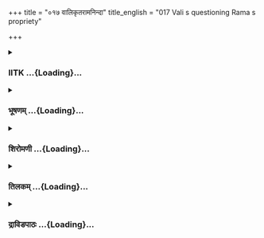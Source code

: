 +++
title = "०१७ वालिकृतरामनिन्दा"
title_english = "017 Vali s questioning Rama s propriety"

+++
<div caption="श्रीराम-हरिसीताराममूर्ति-घनपाठिभ्यां वचनम्" class="audioEmbed" src="https://archive.org/download/Ramayana-recitation-Sriram-harisItArAmamUrti-Ghanapaati-v2/Kanda_4/Kanda_4_KSK-017-Valikrutha_Rama_Ninda.mp3"></div>

<div class="js_include collapsed" newlevelforh1="3" title="IITK" unfilled url="/purANam/rAmAyaNam/audIchya-pAThaH/iitk/4_kiShkindhAkANDam/02-vAli-vadhaH/017_vAlikRtarAmanindA.md">
<details><summary><h3>IITK ...{Loading}...</h3></summary>

Vali accuses Rama -- calls him deceitful -- reproaches Rama in many
ways.



#### श्लोकः
##### मूलम्
ततश्शरेणाभिहतो रामेण रणकर्कशः।  
पपात सहसा वाली निकृत्त इव पादपः4.17.1॥

##### शब्दार्थः
ततः then, रणकर्कशः  tyrant in war, वाली Vali, रामेण by Rama, शरेण by an arrow, अभिहतः struck, निकृत्तः  felled, पादपः the tree, इव like, सहसा instantaneously, पपात fell down

##### आङ्ग्लानुवादः
A tyrant in war, Vali struck by4.54.24 Rama's arrow, collapsed instantaneously like a tree felled down.



#### श्लोकः
##### मूलम्
स भूमौ न्यस्तसर्वाङ्गस्तप्तकाञ्चनभूषणः।  
अपतद्देवराजस्य मुक्तरश्मिरिव ध्वजः4.17.2॥

##### शब्दार्थः
तप्तकाञ्चनभूषणः adorned with shining gold ornaments, सः he, मुक्तरश्मिः with the loosening of ropes, देवराजस्य Indra's, ध्वजः इव like the post, भूमौ on the ground, न्यस्तसर्वाङ्गः all limbs of body touching the ground, पपात fell down

##### आङ्ग्लानुवादः
Adorned with shining gold ornaments,Vali fell down with all his limbs touching the ground like Indra's flag when its ropes are loosened.



#### श्लोकः
##### मूलम्
तस्मिन्निपतिते भूमौ वानराणां गणेश्वरे।  
नष्टचन्द्रमिव व्योम न व्यराजत भूतलम्4.17.3॥

##### शब्दार्थः
वानराणाम् of the monkeys, गणेश्वरे lord of the troops, तस्मिन् him, भूमौ निपतिते when (he) fell on the ground, भूतलम् the earth, नष्टचन्द्रमिव like sky devoid of the Moon, व्योम sky, न व्यराजत not shine

##### आङ्ग्लानुवादः
When the lord of the monkey troops fell down, it was as though the earth lost its  
brightness like the sky loses its brightness devoid of the Moon.



#### श्लोकः
##### मूलम्
भूमौ निपतितस्यापि तस्य देहं महात्मनः।  
न श्रीर्जहाति न प्राणा न तेजो न पराक्रमः4.17.4॥

##### शब्दार्थः
भूमौ on the ground, निपतितस्यापि even though fell down, महात्मनः  highsouled, तस्य it, देहम् body, श्रीः splendour, न जहाति not left, प्राणाः life, न not, तेजः glow, न not, पराक्रमः valour

##### आङ्ग्लानुवादः
Even though the highsouled Vali's body had fallen on the ground, its  splendour, glow, life and valour had not left it.



#### श्लोकः
##### मूलम्
शक्रदत्ता वरा माला काञ्चनी वज्रभूषिता।  
दधार हरिमुख्यस्य प्राणांस्तेज्शियं च सा4.17.5॥

##### शब्दार्थः
शक्रदत्ता given by Indra, काञ्चनी golden, वज्रभूषिता decorated with diamonds, वरा most beautiful, माला necklace, हरिमुख्यस्य lord of the monkeys, प्राणान् life, तेज brightness, श्रियं च and splendour, दधार remained

##### आङ्ग्लानुवादः
As the most beautiful golden necklace, studded with diamonds, given by Indra was there on him, the life, brightness and splendour of Vali's body remained.



#### श्लोकः
##### मूलम्
स तया मालया वीरो हेमया हरियूथपः।  
सन्ध्यानुगतपर्यन्तः पयोधर इवाभवत्4.17.6॥

##### शब्दार्थः
वीरः hero, सः हरियूथपः that chief of monkeys, हेमया with golden, तयामालया with that necklace, सन्ध्यानुगतपर्यन्तः hallowed by the glowing twilight, पयोधरः इव like the raincloud, अभवत् appeared

##### आङ्ग्लानुवादः
Vali, the chief hero of the monkeys, with his golden necklace appeared like the raincloud hallowed by the glowing twilight.



#### श्लोकः
##### मूलम्
तस्य माला च देहश्च मर्मघाती च यश्शरः।  
त्रिधेव रचिता लक्ष्मीः पतितस्यापि शोभते4.17.7॥

##### शब्दार्थः
पतितस्यापि even though he had fallen down, तस्य his, माला च necklace, देहः च body and,मर्मघाती  pierced into the vital parts, यः शरः that arrow, त्रिधा in three ways, रचिता the effect, लक्ष्मीः the effulgence, इव similar , शोभते shining

##### आङ्ग्लानुवादः
Even though he had fallen down, the effulgence of his necklace on his body, and the arrow pierced into his vital parts remained.



#### श्लोकः
##### मूलम्
तदस्त्रं तस्य वीरस्य स्वर्गमार्गप्रभावनम्।  
रामबाणासनक्षिप्तमावहत्परमां गतिम्4.17.8॥

##### शब्दार्थः
स्वर्गमार्गप्रभावनम् that which paves the way to heaven (for the dead), रामबाणा Rama's arrow, सनक्षिप्तम् released, तत् that, अस्त्रम् weapon, तस्य वीरस्य that hero's, परमां गतिम् supreme destination, आवहत् created

##### आङ्ग्लानुवादः
Rama's arrow released paved the way to heaven which was that hero's supreme destination.



#### श्लोकः
##### मूलम्
तं तदा पतितं सङ्ख्ये गतार्चिषमिवानलम्।  
बहुमान्य च तं वीर वीक्षमाणं शनैरिव।4.17.9॥  
ययातिमिव पुण्यान्ते देवलोकादिहच्युतम्।  
आदित्यमिव कालेन युगान्ते भुवि पातितम्।4.17.10॥  
महेन्द्रमिव दुर्धर्षंमुपेन्द्रमिव दुस्सहम्।  
महेन्द्रपुत्रं पतितं वालिनं हेममालिनम्॥4.17.11॥  
सिंहोरस्कं महाबाहुं दीप्तास्यं हरिलोचनम्।  
लक्ष्मणानुगतो रामो ददर्शोपससर्प च॥4.17.12॥

##### शब्दार्थः
सङ्ख्ये in the battle , तदा then, पतितम् fallen, भुवि on the ground, आदित्यमिव like the Sun,  गतार्चिषम् fire without flame, अनलम् इव fire like, पुण्यान्ते after exhaustion of the merits, कालेन by the time, देवलोकात् the abode of gods, इह here, च्युतम् descended down, युगान्ते at the end of aeon (at the end of the world), ययातिमिव like Yayati, महेन्द्रमिव like Indra, दुर्धर्षम् unassailable, उपेन्द्रमिव like Upendra, दुःसहम् intolerable,महेन्द्रपुत्रम् son of Indra, हेममालिनम् adorned with golden necklace, सिंहोरस्कम् lionchested, महाबाहुम् of mighty arms, दीप्तास्यम् with a bright face, हरिलोचनम् tawnyeyed, तं वालिनम् that Vali, लक्ष्मणानुगतो followed by Lakshmna, रामः Rama, पतितम् fallen, ददर्श saw, उपससर्प च approached, शनैरिव slowly, वीक्षमाणम् observing, तं वीरम् that hero, बहुमान्य  admiringly.

##### आङ्ग्लानुवादः
Rama followed by Lakshmana slowly approached the longarmed, lionchested, brightfaced, tawnyeyed Vali, and admiringly observed this unchallengeable son of Indra, unassailable like Indra himself. Adorned with a golden necklace, he had fallen on the ground like fire without flame, like king Yayati descended on the earth from the celestial realm on the exhaustion of his merits, or like the Sun cast down on the earth at the end of the aeon.



#### श्लोकः
##### मूलम्
तं दृष्ट्वा राघवं वाली लक्ष्मणं च महाबलम्।  
अब्रवीत्प्रश्रितं वाक्यं परुषं धर्मसंहितम्4.17.13॥  
त्वं नराधिपतेः पुत्रः प्रथितः प्रियदर्शनः  
कुलीनस्सत्त्वसम्पन्न स्तेजस्वी चरितव्रतः॥4.17.14॥  
पराङ्मुखवधं कृत्वा कोऽत्र प्राप्तस्त्वया गुणः।  
यदहं युद्धसंरब्धश्शरेणोरसि ताडितः4.17.15॥

##### शब्दार्थः
तं राघवम् to, Rama, महाबलम् powerful, लक्ष्मणं च and to Lakshmana, दृष्ट्वा after seeing, वाचा by word, परुषम् pride, धर्मसंहितम् righteous, वाक्यम् words, अब्रवीत् said, त्वं नराधिपतेः पुत्रैः you are a prince, प्रथितः famous, प्रियदर्शनः handsome, कुलीनस्सत्त्वसम्पन्नः born in  a noble family, तेजस्वी  brilliant, चरितव्रतः follower of good practices, युद्धसंरब्धः while waging war, अहम् I, यत् ताडित गतः hit, पराङ्मुखवधम् killing one who was engaged otherwise ,कृत्वा  
having done that, अत्र there, कः what, गुणः merit, त्वया by you, प्राप्तः gained

##### आङ्ग्लानुवादः
On seeing powerful Rama and Lakshmana approaching,Vali spoke with pride and rigteousness to Rama, 'You are a prince, born of a noble family, son of a renowned king. You are famous, brilliant, handsome and follower of good practices.Having hit me when I was engaged otherwise in an encounter what merit have you gained?'



#### श्लोकः
##### मूलम्
रामः करुणवेदी च प्रजानां च हिते रतः।  
सानुक्रोशो जितोत्साहस्समयज्ञो दृढव्रतः॥4.17.16॥  
इति ते सर्वभूतानि कथयन्ति यशो भुवि॥4.17.17॥

##### शब्दार्थः
रामः Rama, करुणवेदी च a kind soul, प्रजानाम् of people,हिते in the wellbeing, रतः engaged,  सानुक्रोशः compassionate, जितोत्साहः enthusiastic, समयज्ञः one who has a sense of time, दृढव्रतः steadfast in vows, इति in this way, ते your, यशः fame, सर्वभूतानि all beings, भुवि the world, कथयन्ति praise you

##### आङ्ग्लानुवादः




#### श्लोकः
##### मूलम्
दमश्शमः क्षमा धर्मो धृतिस्सत्यं पराक्रमः।  
पार्थिवानां गुणा राजन्दण्डश्चाप्यपराधिषु4.17.18॥

##### शब्दार्थः
राजन् O king, दमः selfcontrol, शमः control of mind, intellect, memory and ego क्षमा tolerance, धर्मः righteousness, धृतिः forbearance, सत्यम् truthfulness, पराक्रमः valour, अपराधिषु towards the offenders, दण्डश्च punishment, पार्थिवानाम् for king's, गुणाः virtues

##### आङ्ग्लानुवादः
'O king selfcontrol (of organs of action and sense organs), righteousness, steadfastness, truthfulness, valiance and capacity to punish the offenders are virtues  of a king.



#### श्लोकः
##### मूलम्
तान्गुणान्सम्प्रधार्याहमग्र्यं चाभिजनं तव।  
तारया प्रतिषिद्धोऽपि सुग्रीवेण समागतः4.17.19॥

##### शब्दार्थः
अहम् I am, तान् them, गुणान् virtues, तव your, अग्र्यम् foremost, अभिजनम् noble, सम्प्रधार्य considered, तारया by Tara, प्रतिषिद्धः अपि even though forewarned, सुग्रीवेण with Sugriva, समागतः came for a combat

##### आङ्ग्लानुवादः
'Believing that you are a repository of all these virtues are in you, and respecting your noble lineage I engaged in a duel with Sugriva even though I was forewarned (by Tara).



#### श्लोकः
##### मूलम्
न मामन्येन सम्रब्धं प्रमत्तं योद्धु मर्हसि।  
इति मे बुद्धिरुत्पन्ना बभूवादर्शने तव4.17.20॥

##### शब्दार्थः
तव your, आदर्शने not seen, अन्येन with others, सम्रब्धम् engaged in combat, प्रमत्तम् engrossed, माम् me, योद्धुम् attacked, नार्हसि not proper on your part, इति thus, मे my, बुद्धिः mind, उत्पन्ना strike, बभूव become

##### आङ्ग्लानुवादः




#### श्लोकः
##### मूलम्
न त्वां विनिहतात्मानं धर्मध्वजमधार्मिकम्।  
जाने पापसमाचारं तृणैः कूपमिवावृतम्4.17.21॥

##### शब्दार्थः
त्वाम् to you, विनिहतात्मानम् who has killed his soul( one who acts against his conscience), धर्मध्वजम् functioning under the banner of (showing off) virtue, अधार्मिकम्  unrighteous, पापसमाचारम् sinful in conduct, तृणैः by grass, आवृतम् covered, कूपम् इव like a well, न जाने I did not know

##### आङ्ग्लानुवादः
'I did not know that you have killed your soul (by acting against your conscience), that you are sinful in conduct and unrighteous under the show of virtues like a well, its mouth covered with grass.



#### श्लोकः
##### मूलम्
सतां वेषधरं पापं प्रच्छन्नमिव पावकम्।  
नाहं त्वामभिजानामि धर्मच्छद्माभिसंवृतम्4.17.22॥

##### शब्दार्थः
सताम् of piety, वेषधरम्  covered, पापम् a sinner, प्रच्छनम् a disguised person, पावकम् इव like fire, धर्मच्छद्माभिसंवृतम् with righteousness as a pretext, त्वाम् to you, अहम् I,  न अभिजानामि did not recognise

##### आङ्ग्लानुवादः
'You are a sinful man covered with the mask of piety thus resembling a hidden fire. I failed to recognise that righteousness is a mere pretext for you.



#### श्लोकः
##### मूलम्
विषये वा पुरे वा ते यदा पापं करोम्यहम्।  
न च त्वामवजाने च कस्मात्त्वं हंस्यकिल्बिषम्4.17.23॥  
फलमूलाशनं नित्यं वानरं वनगोचरम्।  
मामिहाप्रतियुध्यन्तमन्येन च समागतम्4.17.24॥

##### शब्दार्थः
अहम् I am, यदा when, ते your, विषये वा or in your affairs, पुरे वा or in your city, पापम् sin, न करोमि I did not, त्वाम् to you, न च and not, अवजाने I did  not insult you, अकिल्बिषम् not done any harm to you, नित्यम् always, फलमूलाशनम् living on fruits and roots, वनगोचरम् roaming in the forest, वानरम् monkey, इह here, अप्रतियुध्यन्तम् not come to battle with you, अन्येन others, समागतम् come, माम् me, कस्मात् why, हंसि do you kill

##### आङ्ग्लानुवादः
'I did no harm to your affairs or to your city. I did not insult you. Why did you choose to kill me, a monkey roaming in the forest and living on fruits and roots? I was not fighting you. Why did you come and strike a person like me?



#### श्लोकः
##### मूलम्
त्वं नराधिपतेः पुत्रः प्रतीतः प्रियदर्शनः।  
लिङ्गमप्यस्ति ते राजनन्दृश्यते धर्मसंहितम्4.17.25॥

##### शब्दार्थः
त्वम् you, प्रियदर्शनः pleasing in appearance, नराधिपतेः पुत्रः son of a king, प्रतीतः famous, राजन् O king, ते to you, धर्मसंहितम् righteous one, लिङ्गमपि  even signs, अस्ति are, दृश्यते found

##### आङ्ग्लानुवादः
'O prince, you are son to a king, handsome and famous. Even signs of righteousness are discernible in you.



#### श्लोकः
##### मूलम्
कः क्षत्रियकुले जात्शृतवान्नष्टसंशयः।  
धर्मलिङ्गप्रतिच्छन्न क्रूरं कर्म समाचरेत्4.17.26॥

##### शब्दार्थः
क्षत्रियकुले in a kshatriya family, जातः born, श्रुतवान् one who has read the Vedas, नष्टसंशयः free from doubt, धर्मलिङ्गप्रतिच्छन्नः in the guise of a righteous person, कः who, क्रूरम् cruel, कर्म deed, समाचरेत् will do

##### आङ्ग्लानुवादः
'Who, born in a kshatriya family, versed in the Vedas and free from doubt will commit such a cruel act under the guise of righteousness?



#### श्लोकः
##### मूलम्
राम राजकुले जातो धर्मवानिति विश्रुतः॥4.17.27॥  
अभव्यो भव्यरूपेण किमर्थं परिधावसि।

##### शब्दार्थः
राजकुले in royal family, जातः born, धर्मवानिति  proficient in dharma, विश्रुतः wellknown, राम Rama, अभव्यः unworthy, भव्यरूपेण attire, किमर्थम् for what reason, परिधावसे running

##### आङ्ग्लानुवादः
'You are born in a royal family. You are wellknown. You are proficient in dharma. Yet you are unworthy  of your race and robe.



#### श्लोकः
##### मूलम्
साम दानं क्षमा धर्मस्सत्यं धृतिपराक्रमौ।  
पार्थिवानां गुणा राजन् दण्डश्चाप्यपराधिषु4.17.28॥

##### शब्दार्थः
राजन् O king, साम conciliation, दानम् generosity, क्षमा forbearance, धर्मः righteousness, सत्यम् truth, धृतिपराक्रमौ steadfast in valour, अपराधिषु at the offenders, दण्डः punishment, पार्थिवानाम् of the rulers, गुणाः hallmarks

##### आङ्ग्लानुवादः
'Conciliation, generosity, forbearance, righteousness, truthfulness, steadfastness in valour and punishing offenders are the hallmarks of rulers.



#### श्लोकः
##### मूलम्
वयं वनचरा राम मृगा मूलफलाशनाः।  
एषा प्रकृतिरस्माकं पुरुषस्त्वं नरेश्वरः4.17.29॥

##### शब्दार्थः
राम Rama, वयम् we, मूलफलाशनाः live on roots and fruits, वनचराः wanderers in forest, मृगाः animals, एषा this, अस्माकम् our, प्रकृतिः nature, त्वम् you, नरेश्वरः lord of men, पुरुषः a man

##### आङ्ग्लानुवादः
'O Rama we are mere animals wandering in the forest and living on roots and fruits. This is our nature. (But) you are a lord of men.



#### श्लोकः
##### मूलम्
भूमिर्हिरण्यं रूप्यं च विग्रहे कारणानि च।  
अत्र कस्ते वने लोभो मदीयेषु फलेषु वा4.17.30॥

##### शब्दार्थः
विग्रहे in battle, भूमिः land, हिरण्यम् gold, रूप्यं च and silver, कारणानि reasons, तत्र there, ते to you, वने in the forest, मदीयेषु in my belongings, फलेषु in fruits वा or, लोभः greediness, कः what for?

##### आङ्ग्लानुवादः
'We fight for land or gold or silver. What did you fight me for, for what I have or for the fruits of the forest?



#### श्लोकः
##### मूलम्
नयश्च विनयश्चोभौ निग्रहानुग्रहावपि4.17.31॥  
राजवृत्तिरसङ्कीर्णा न नृपाः कामवृत्तयः।

##### शब्दार्थः
नयश्च  submissiveness, विनयश्च  modesty, निग्रहानुग्रहौ  restraint and favour, उभावपि both are, असङ्कीर्णा not to be mixed up, राजवृत्तिः king's functions, नृपाः kings, कामवृत्तयः impulsive, न not excercise

##### आङ्ग्लानुवादः
'Submissiveness and modesty are the attributes of good rulers and should not be mixed up with benevolence and selfrestraint. Kings ought not to act (as they like) impulsively.



#### श्लोकः
##### मूलम्
त्वं तु कामप्रधानश्च कोपनश्चानवस्थितः4.17.32॥  
राजवृत्तेश्च सङ्कीणश्शरासनपरायणः।

##### शब्दार्थः
त्वं तु you also, कामप्रधानश्च fulfilling your own desire is important, कोपनश्च wrathful, अनवस्थितः unstable, राजवृत्तेश्च royal course of conduct, सङ्कीर्णः intermingled, शरासनपरायणः you have  discharged arrows

##### आङ्ग्लानुवादः
'Fulfilling your own desire is important for you. You are wrathful and unstable with royal course of conduct. Your business is with your bow and arrows.



#### श्लोकः
##### मूलम्
न तेऽस्त्यपचितिर्धर्मे नार्थे बुद्धिरवस्थिता4.17.33॥  
इन्द्रियैः कामवृत्तस्सन्कृष्यसे मनुजेश्वर।

##### शब्दार्थः
मनुजेश्वरः lord of men, ते to you, धर्मे in righteousness, उपचितिः not have faith, न not, बुद्धिः intellect, अर्थे material wealth, न अवस्थिता not steadfast, कामवृत्तः सन् overcome by delusion, इन्द्रियैः by the senses, कृष्यसे you are drawn

##### आङ्ग्लानुवादः
'O lord of men you have no faith in righteousness, no steadfastness in the acquisition of wealth. You have no control over the senses. You are overcome by delusion.



#### श्लोकः
##### मूलम्
हत्वा बाणेन काकुत्स्थ मामिहानपराधिनम्4.17.34॥  
किं वक्ष्यसि सतां मध्ये कर्म कृत्वा जुगुप्सितम्।

##### शब्दार्थः
काकुत्स्थ O scion of the Kakutstha race, अनपराधिनम् one who has not done any harm, मा to me, इह here, बाणेन by arrow, हत्वा having killed, जुगुप्सितम् abominable, कर्म deed, कृत्वा after commiting, सताम् to the holy people, मध्ये midst, किम् what, वक्ष्यसि will you answer?

##### आङ्ग्लानुवादः
'O scion of the Kakutsthas Having killed me here with your arrow even though I have done you no harm, you have perpetrated an abominable act. How will you defend yourself in the midst of holy men after commiting such a sinful act?



#### श्लोकः
##### मूलम्
राजहा ब्रह्महा गोघ्नश्चोरः प्राणिवधे रतः4.17.35॥  
नास्तिकः परिवेत्ता च सर्वे निरयगामिनः।

##### शब्दार्थः
राजहा killer of a king, ब्रह्महा  killer of brahmin, गोघ्नः  killer of cows, चोरः a thief, प्राणिवधेरतः killer of living beings,नास्तिकः atheist, परिवेत्ता च and one who marries before his elder sibling, सर्वे all, निरयगामिनः will go to hell

##### आङ्ग्लानुवादः
'One who kills a king, a brahmin or a cow, a thief or one who delights in destruction of life an atheist or one who marries before his elder  they all go to hell.



#### श्लोकः
##### मूलम्
सूचकश्च कदर्यश्च मित्रघ्नो गुरुतल्पगः4.17.36॥  
लोकं पापात्मनामेते गच्छन्ते नात्र संशयः।

##### शब्दार्थः
सूचकः च a talebearer, कदर्यः च and a mean fellow, मित्रघ्नः murderer of a friend, गुरुतल्पगः one who shares the bed of the Guru's wife, एते these people, पापात्मनाम् of sinners, लोकम् to the world, गच्छन्ते will go, अत्र there, संशयः doubt, न no

##### आङ्ग्लानुवादः




#### श्लोकः
##### मूलम्
अधार्यं चर्म मे सद्भी रोमाण्यस्थि च वर्जितम्।  
अभक्ष्याणि च मांसानि त्वद्विधैर्धर्मचारिभिः4.17.37॥

##### शब्दार्थः
मे mine, चर्म skin, अधार्यम् is not fit to be worn, रोमाणि hair, सदभीः by the virtuous, अस्थि च bone also, वर्जितम् is prohibited, त्वद्विधैः by men like you also, धर्मचारिभिः by righteous people, मांसानि flesh, अभक्ष्याणि च is not fit for eating

##### आङ्ग्लानुवादः
'My skin is not fit to be worn by the virtuous, my hair and bones are also prohibited from any use. My flesh is also not at all fit to be eaten by righteous people like you



#### श्लोकः
##### मूलम्
पञ्च पञ्च नखा भक्ष्या ब्रह्मक्षत्रेण राघव4.17.38॥  
शल्यक श्श्वाविधो गोधा शशः कूर्मश्च पञ्चमः।

##### शब्दार्थः
राघव Rama, ब्रह्मक्षत्रेण by brahmin and kshatriya, शल्यकः porcupine, श्वाविधः the hedgehog, गोधा the alligator, शशः the rabbit, कूर्मश्च the turtle, पञ्चमः the five, पञ्चनखाः fivenailed creatures, भक्ष्याः are permitted to be eaten

##### आङ्ग्लानुवादः
'O Rama brahmins and kshatriyas are permitted to eat only the five nailed animals the porcupine, the hedgehog, the alligator, the rabbit and the tortoise.



#### श्लोकः
##### मूलम्
चर्म चास्थि च मे राजन् नस्पृशन्ति मनीषिणः4.17.39॥  
अभक्ष्याणि च मांसानि सोऽहं पञ्चनखो हतः।

##### शब्दार्थः
राजन O king, मनीषिणः learned people, मे mine, चर्म च even skin, अस्थीनि bone, न स्पृशन्ति do not touch, मांसानि च and the flesh, अभक्ष्याणि should not be eaten, पञ्चमः five nailed animal, सः अहम् such me, हतः killed

##### आङ्ग्लानुवादः
'O king the learned do not even touch my skin or bone. They do not eat my flesh. While it is so, you have unnecessarily killed me, a fivenailed animal.



#### श्लोकः
##### मूलम्
तारया वाक्यमुक्तोऽहं सत्यं सर्वज्ञया हितम्4.17.40॥  
तदतिक्रम्य मोहेन कालस्य वशमागतः।

##### शब्दार्थः
सर्वज्ञया by the omniscient, तारया by Tara, अहम् I, सत्यम् truth, हितम् wellbeing, वाक्यम् words, उक्तः warned, मोहेन out of ignorance or arrogance, तत् that, अतिक्रम्य overriding, कालस्य  of yama (the lord of death), वशम् fold, आगतः came under

##### आङ्ग्लानुवादः
'Tara knew everything. Her words were correct. They were meant for my wellbeing. However, due to my ignorance (or arrogance), I did not heed her words and fell under the sway of the lord of death



#### श्लोकः
##### मूलम्
त्वया नाथेन काकुत्स्थ न सनाथा वसुन्धरा।  
प्रमदा शीलसम्पन्ना धूर्तेन पतिना यथा4.17.41॥

##### शब्दार्थः
काकुत्स्थ Kakutstha, वसुन्धरा earth, नाथेन by lord, त्वया by you, शीलसम्पन्ना one endowed  
with good character, प्रमदा a lady, धूर्तेन by a wicked one, यथा similarly, पतिना by husband, सनाथा a protector, न no

##### आङ्ग्लानुवादः
'O Kakutstha just as a wife endowed with good character cannot be protected by a wicked husband, you cannot be a protector of this earth.



#### श्लोकः
##### मूलम्
शठो नैकृतिकः क्षुद्रो मिथ्याप्रश्रितमानसः।  
कथं दशरथेन त्वं जातः पापो महात्मना4.17.42॥

##### शब्दार्थः
शठः treacherous, नैकृतिकः dishonest, क्षुद्रः mean, मिथ्याप्रश्रितमानसः guised with false humility, पापः sinner, त्वम् you, महात्मना highsouled, दशरथेन to Dasaratha, कथम् how, जातः were you born?

##### आङ्ग्लानुवादः
'You are treacherous, dishonest, mean, guised with false humility and a sinner to the core. How were you born to that highsouled Dasaratha?



#### श्लोकः
##### मूलम्
छिन्नचारित्रकक्ष्येण सतां धर्मातिवर्तिना।  
त्यक्तधर्माङ्कुशेनाहं निहतो रामहस्तिना4.17.43॥

##### शब्दार्थः
छिन्नचारित्रकक्ष्येण breaking through the chains of good character, सताम् the sages, धर्मातिवर्तिना trespassing moral code of conduct, त्यक्तधर्माङ्कुशेन discharging sharp arrow of righteousness, रामहस्तिना the elephant called Rama, अहम् I, निहतः killed

##### आङ्ग्लानुवादः
'Breaking through the chains of good character, trespassing the moral code of conduct of the sages, discharging the sharp arrow of righteousness, the elephantine (arrogant) Rama killed me.



#### श्लोकः
##### मूलम्
अशुभं चाप्ययुक्तं च सतां चैव विगर्हितम्।  
वक्ष्यसे चेदृशं कृत्वा सद्भिस्सह समागतः4.17.44॥

##### शब्दार्थः
अशुभम् inauspicious, अयुक्तम् not fit, सताम् to the noble, विगर्हितम् despised, ईदृशम् such, कृत्वा after doing, सद्भिः सह by the noble, समागतः meet with, वक्ष्यसे you say.

##### आङ्ग्लानुवादः
'You have committed an inauspicious, improper act, despised by the virtuous. What will you speak when you are questioned by noble men for committing such an act?



#### श्लोकः
##### मूलम्
उदासीनेषु योऽस्मासु विक्रमऽस्ते प्रकाशितः।  
अपकारिषु ते राजन्नहि पश्यामि विक्रमम्4.17.45॥

##### शब्दार्थः
राजन O king, उदासीनेषु to the indifferent people, अस्मासु towards us, यः such, अयम् this, विक्रमः power, प्रकाशितः shown, विक्रमम् such valour, अपकारिषु to the harmful, न पश्यामि do not see

##### आङ्ग्लानुवादः
'O king you have exhibited your valour against one who has done you no harm. Why have you not shown such valour on those who have offended you?



#### श्लोकः
##### मूलम्
दृश्यमानस्तु युद्ध्येथा मया यदि नृपात्मज।  
अद्य वैवस्वतं देवं पश्येस्त्वं निहतो मया4.17.46॥

##### शब्दार्थः
नृपात्मज O prince, यदि if, दृश्यमानः openly, मया by me, युद्ध्येथाः you had fought, मया by me, निहतः killed, अद्य  today, त्वम् you, वैवस्वतं देवम् Vaivasvata, the lord of death, पश्येः you would have seen.

##### आङ्ग्लानुवादः
'O prince had  you fought me face to face you would have seen Vaivasvata, the lord of death today (you would have been killed by me).



#### श्लोकः
##### मूलम्
त्वयाऽदृश्येन तु रणे निहतोऽहं दुरासदः।  
प्रसुप्तः पन्नगेनेव नरः पानवशं गतः4.17.47॥

##### शब्दार्थः
दुरासदः an unassailable warrior, अहम् I am, रणे in battle, अदृश्येन not seen, त्वया by you, पानवशं गतः in a drunken state, प्रसुप्तः  in deep sleep, नरः man, पन्नगेनेव like by the snake, निहतः killed

##### आङ्ग्लानुवादः
bitten to death by a snake while fast asleep.



#### श्लोकः
##### मूलम्
मामेव यदि पूर्वं त्वमेतदर्थमचोदयः4.17.48॥  
मैथिलीमहमेकाह्ना तव चानीतवान्भवेत्।  
सुग्रीवप्रियकामेन यदहं निहतस्त्वया।  
कण्ठे बद्ध्वा प्रदद्यां ते निहतं रावणं रणे4.17.49॥

##### शब्दार्थः
सुग्रीवप्रियकामेन to please Sugriva, त्वया by you, अहम् me, यत् since, निहतः killed, त्वम् you, एतदर्थम् on this account, पूर्वम् earlier, मामेव to me only, अचोदयः यदि if you had sought, रावणम् Ravana, रणे in battle, निहतम् killed, कण्ठे by the neck, बद्ध्वा tying, ते you, प्रदद्याम् I would have handed over

##### आङ्ग्लानुवादः
'Had you sought my help earlier(before you met Sugriva), I would have restored Sita to you within a single day. I have been killed by you to oblige Sugriva. I would have handed over Ravana by the neck after killing him in the battle.



#### श्लोकः
##### मूलम्
न्यस्तां सागरतोये वा पाताले वापि मैथिलीम्।  
आनयेयं तवादेशाच्छ्वेतामश्वतरीमिव4.17.50॥

##### शब्दार्थः
सागरतोये वा even from the water of the ocean, पातालेऽपि वा or even in the underworld, न्यस्ताम् hidden, मैथिलीम् Sita, तव your, आदेशात् by your order, श्वेताम्  like Sweta, अश्वतरीमिव like Aswatari, अनये यम् I could have brought

##### आङ्ग्लानुवादः
'Even if she were hidden in the waters of the ocean or in the underworld, I would have brought her by your order like Sweta to Aswatari or Hayagriva. (Hayagriva, an incarnation of Visnu brought Vedas stolen by demons, Madhu and Kaitabha from Patala or the netherworld)



#### श्लोकः
##### मूलम्
युक्तं यत्प्राप्नुयाद्राज्यं सुग्रीवस्स्वर्गते मयि।  
अयुक्तं यदधर्मेण त्वयाऽहं निहतो रणे4.17.51॥

##### शब्दार्थः
मयि in me, स्वर्गते on going to heaven, सुग्रीवः Sugriva, राज्यम् kingdom, प्राप्नुयात् इति getting as such, युक्तम् is right, अहम् I, रणे in war, त्वया by your, अधर्मेण by unjustifiable means, निहतः इति यत् this way been killed, अयुक्तम् not proper

##### आङ्ग्लानुवादः
'Sugriva inheriting the kingdom after my departure to heaven is proper. But your killing me this way in the combat by unjustifiable means is not.



#### श्लोकः
##### मूलम्
काममेवं विधो लोकः कालेन विनियुज्यते।  
क्षमं चेद्भवता प्राप्तमुत्तरं साधु चिन्त्यताम्4.17.52॥

##### शब्दार्थः
लोकः the world, एवं विधः in this way, कामं indeed, कालेन  when time of death comes, विनियुज्यते hiding, क्षमं चेत् is it right, भवता for you, प्राप्तम् achieved, उत्तरम् reply, साधु properly, चिन्त्यताम् think over

##### आङ्ग्लानुवादः
'Indeed, in the world people meet with death when the time comes. Hiding yourself (from me) you have achieved it. Is it proper for you? You may think over and give your reply.'



#### श्लोकः
##### मूलम्
इत्येवमुक्त्वा परिशुष्कवक्त्रः  
शराभिघाताद्व्यथितो महात्मा।  
समीक्ष्य रामं रविसन्निकाशं  
तूष्णीं बभूवामरराजसूनुः4.17.53॥

##### शब्दार्थः
शराभिघातात् due to the blow of the arrow, व्यथितः pained, महात्मा great, अमरराजसूनुः son of Indra, परिशुष्कवक्त्रः mouth dried up, रविसन्निकाशम् shining like the Sun, रामम् to Rama, समीक्ष्य after gazing intently, इत्येवम् like this, उक्त्वा spoken, तूष्णीं बभूव became silent

##### आङ्ग्लानुवादः
Vali, son of Indra, felt severe pain as his body was pierced and his mouth got parched (speaking for long) and gradually became silent, gazing at Rama intently who was glowing like the Sungod.  

#### समाप्तिः
 श्रीमद्रामायणे वाल्मीकीय आदिकाव्ये किष्किन्धाकाण्डे सप्तदशस्सर्गः॥  
Thus ends the seventeenth sarga of Kishkindakanda of the first epic, the Holy Ramayana, composed by sage Valmiki.

</details>
</div>
<div class="js_include collapsed" newlevelforh1="3" title="भूषणम्" unfilled url="/purANam/rAmAyaNam/audIchya-pAThaH/TIkA/bhUShaNa_iitk/4_kiShkindhAkANDam/02-vAli-vadhaH/017_vAlikRtarAmanindA.md">
<details><summary><h3>भूषणम् ...{Loading}...</h3></summary>



ततः शरेणाभिहतो रामेण रणकर्कशः ।  

पपात सहसा वाली निकृत्त इव पादपः  ॥  ४।१७।१  ॥   

अथ रामं प्रति वालिनिन्दा सप्तदशे ततः शरेणेत्यादि । आरम्भणार्थो ऽयमनुवादः
 ॥  ४।१७।१  ॥   

  

स भूमौ न्यस्तसर्वाङ्गस्तप्तकाञ्चनभूषणः ।  

अपतद्देवराजस्य मुक्तरश्मिरिव ध्वजः  ॥  ४।१७।२  ॥   

तस्मिन्निपतिते भूमौ वानराणां गणेश्वरे ।  

नष्टचन्द्रमिव व्योम न व्यराजत भूतलम्  ॥  ४।१७।३  ॥   

स भूमाविति । रश्मिः बन्धनरज्जुः  ॥  ४।१७।२,३  ॥   

  

भूमौ निपतितस्यापि तस्य देहं महात्मनः ।  

न श्रीर्जहाति न प्राणा न तेजो न पराक्रमः  ॥  ४।१७।४  ॥   

भूमाविति । तेजः प्रतापः  ॥  ४।१७।४  ॥   

  

शक्रदत्ता वरा माला काञ्चनी वज्रभूषिता ।  

दधार हरिमुख्यस्य प्राणांस्तेजः श्रियं च सा  ॥  ४।१७।५  ॥   

उक्ते ऽर्थे हेतुमाह शक्रेति  ॥  ४।१७।५  ॥   

  

स तया मालया वीरो हैमया हरियूथपः ।  

सन्ध्यानुगतपर्यन्तः पयोधर इवाभवत्  ॥  ४।१७।६  ॥   

स इति । हैमयेति ङीबभाव आर्षः  ॥  ४।१७।६  ॥   

  

तस्य माला च देहश्च मर्मघाती च यः शरः ।  

त्रिधेव रचिता लक्ष्मीः पतितस्यापि शोभते  ॥  ४।१७।७  ॥   

तस्येति । लक्ष्मीः तेजः  ॥  ४।१७।७  ॥   

  

तदस्त्रं तस्य वीरस्य स्वर्गमार्गप्रभावनम् ।  

रामबाणासनक्षिप्तमावहत्परमां गतिम्  ॥  ४।१७।८  ॥   

स्वर्गमार्गस्य प्रभावनं प्रापकम् । "भू प्राप्तौ" इत्यस्माल्ल्युट् । अत
एव परमां गतिम् आवहत् सम्पादयामासेत्यर्थः  ॥  ४।१७।८  ॥   

  

तं तदा पतितं सङ्ख्ये गतार्चिषमिवानलम् ।  

बहु मान्य च तं वीरं वीक्षमाणं शनैरिव  ॥  ४।१७।९  ॥   

ययातिमिव पुण्यान्ते देवलोकात्परिच्युतम् ।  

आदित्यमिव कालेन युगान्ते भुवि पातितम्  ॥  ४।१७।१०  ॥   

महेन्द्रमिव दुर्धर्षं महेन्द्रमिव दुःसहम् ।  

महेन्द्रपुत्रं पतितं वालिनं हेममालिनम्  ॥  ४।१७।११  ॥   

सिंहोरस्कं महाबाहुं दीप्तास्यं हरिलोचनम् ।  

लक्ष्मणानुगतो रामो ददर्शोपससर्प च  ॥  ४।१७।१२  ॥   

तं तदेत्यादिचत्वारः । सङ्ख्ये युद्धे । तं वीरं रामं बहुमान्य साधु बाणं
पातितवानसीति श्लाघयित्वा स कुत्र स्थित इति शनैः वेदनातिशयान्मन्दं
वीक्षमाणम् । इवशब्दो वाक्यालङ्कारे । ययातिमिव कालेन दैवेन । "कालः
श्यामलदिष्टयोः" इति दर्पणः । महेन्द्रमिव दुःसहम् आभिमुख्येन
स्थातुमशक्यम् । सिंहेति । दीप्तास्यं दीप्तमुखम् । हरिलोचनं कपिलनेत्रम्
 ॥  ४।१७।९१२  ॥   

  

तं दृष्ट्वा राघवं वाली लक्ष्मणं च महाबलम् ।  

अब्रवीत्प्रश्रितं वाक्यं परुषं धर्मसंहितम्  ॥  ४।१७।१३  ॥   

प्रश्रितं विनयान्वितम् इत्येव पाठक्रमः साधुः  ॥  ४।१७।१३  ॥   

  

त्वं नराधिपतेः पुत्रः प्रथितः प्रियदर्शनः ।  

कुलीनः सत्त्वसम्पन्नस्तेजस्वी चरितव्रतः  ॥  ४।१७।१४  ॥   

पराङ्मुखवधं कृत्वा को नु प्राप्तस्त्वया गुणः ।  

यदहं युद्धसंरब्धः शरेणोरसि ताडितः  ॥  ४।१७।१५  ॥   

प्रश्रितं वचनमाह त्वमित्यादिना । प्रियदर्शनः प्रियं दर्शनं शास्त्रं यस्य
सः । "दर्शनं दृशि शास्त्रे स्यात्" इति दर्पणः । पराङ्मुखवधं
परयुद्धासक्तवधम् । गुणः उत्कर्षः । युद्धसंरब्धः अन्ययुद्धपराङ्मुख
इत्यर्थः  ॥  ४।१७।१४,१५  ॥   

  

रामः करुणवेदी च प्रजानां च हिते रतः ।  

सानुक्रोशो जितोत्साहः समयज्ञो दृढव्रतः ।  

इति ते सर्वभूतानि कथयन्ति यशो भुवि  ॥  ४।१७।१६  ॥   

करुणवेदी कारुण्यज्ञः । सानुक्रोशः सदयः । समयज्ञः आचारज्ञः । ते यश
इत्यन्वयः  ॥  ४।१७।१६  ॥   

  

दमः शमः क्षमा धर्मो धृतिः सत्यं पराक्रमः ।  

पार्थिवानां गुणा राजन् दण्डश्चाप्यपराधिषु  ॥  ४।१७।१७  ॥   

दम इति । "शमश्चित्तप्रशान्तिः स्याद्दम इन्द्रियनिग्रहः"  ॥  ४।१७।१७  ॥   

  

तान् गुणान् सम्प्रधार्याहमग्र्यं चाभिजनं तव ।  

तारया प्रतिषिद्धो ऽपि सुग्रीवेण समागतः  ॥  ४।१७।१८  ॥   

अभिजनमाभिजात्यम् । समागतः युद्धं कृतवानस्मीत्यर्थः  ॥  ४।१७।१८  ॥   

  

न मामन्येन संरब्धं प्रमत्तं योद्धुमर्हति ।  

इति मे बुद्धिरुत्पन्ना बभूवादर्शने तव  ॥  ४।१७।१९  ॥   

न मामिति । प्रमत्तं युद्धपरवशम् । अर्हसि उक्तगुणो राम इति शेषः । अदर्शने
तव दर्शने त्वेवमभूदिति भावः  ॥  ४।१७।१९  ॥   

  

न त्वां विनिहतात्मानं धर्मध्वजमधार्मिकम् ।  

जाने पापसमाचारं तृणैः कूपमिवावृतम्  ॥  ४।१७।२०  ॥   

न त्वामिति । विनिहतात्मानं विशेषेण निहतबुद्धिम् । धर्मध्वजं धर्मलिङ्गम्
। वस्तुतो धर्मरहितमित्यर्थः  ॥  ४।१७।२०  ॥   

  

सतां वेषधरं पापं प्रच्छन्नमिव पावकम् ।  

नाहं त्वामभिजानामि धर्मच्छद्माभिसंवृतम्  ॥  ४।१७।२१  ॥   

एतदेव स्पष्टयति सतामिति । धर्मच्छद्माभिसंवृतं धर्मव्याजयुक्तम्  ॥ 
४।१७।२१  ॥   

  

विषये वा पुरे वा ते यदा नापकरोम्यहम् ।  

न च त्वामवजाने च कस्मात्त्वं हंस्यकिल्बिषम्  ॥  ४।१७।२२  ॥   

फलमूलाशनं नित्यं वानरं वनगोचरम् ।  

मामिहाप्रतियुद्ध्यन्तमन्येन च समागतम्  ॥  ४।१७।२३  ॥   

विषय इति । यदा नापकरोमि यस्मान्नापाकरवं त्वां नावजाने, त्वय्यवमानं
नाकरवमित्यर्थः । तस्मादकिल्बिषं मां किमर्थं हंसीति सम्बन्धः । फलेत्यस्य
श्लोकस्य मामिति पूर्वेण सम्बन्धः  ॥  ४।१७।२२,२३  ॥   

  

लिङ्गमप्यस्ति ते राजन् दृश्यते ऽधर्मसंहितम्  ॥  ४।१७।२४  ॥   

कः क्षत्ित्रयकुले जातः श्रुतवान्नष्टसंशयः ।  

धर्मलिङ्गप्रतिच्छन्नः क्रूरं कर्म समाचरेत्  ॥  ४।१७।२५  ॥   

लिङ्गमिति । हे राजन् अधर्मसंहितम् अधर्मकृतं लिङ्गमपि ते अस्ति दृश्यते च
स्पष्टमवगम्यते चेत्यर्थः । कुत इत्यत्राह क इति  ॥  ४।१७।२४,२५  ॥   

  

राम राजकुले जातो धर्मवानिति विश्रुतः ।  

अभव्यो भव्यरूपेण किमर्थं परिधावसि  ॥  ४।१७।२६  ॥   

रामेति । अभव्यः क्रूरः भव्यरूपेण सौम्यरूपेण परिधावसि चरसि  ॥  ४।१७।२६
 ॥   

  

साम दानं क्षमा धर्मः सत्यं धृतिपराक्रमौ ।  

पार्थिवानां गुणा राजन् दण्डश्चाप्यपराधिषु  ॥  ४।१७।२७  ॥   

साम सान्त्वनम्  ॥  ४।१७।२७  ॥   

  

वयं वनचरा राम मृगा मूलफलाशनाः ।  

एषा प्रकृतिरस्माकं पुरुषस्त्वं नरेश्वरः  ॥  ४।१७।२८  ॥   

लोके कस्यचिद्वधे अपराधस्तदर्थलाभेच्छा वा हेतुर्भवेत् । तत्र नाद्य इत्याह
वयमिति । पुरुषः मनुष्यः न च केवलमनुष्यः अपि तु नरेश्वरः  ॥  ४।१७।२८  ॥   

  

भूमिर्हिरण्यं रूप्यं च विग्रहे कारणानि च ।  

अत्र कस्ते वने लोभो मदीयेषु फलेषु वा  ॥  ४।१७।२९  ॥   

द्वितीयो ऽपि नेत्याह भूमिरिति । लोके भूम्यादीनि कलहे कारणानि भवन्ति ।
अत्र अन्येषु वा मदीयेषु फलेषु ते को लोभः किंविषयेच्छा वर्तते  ॥  ४।१७।२९
 ॥   

  

नयश्च विनयश्चोभौ निग्रहानुग्रहावपि ।  

राजवृत्तिरसङ्कीर्णा न नृपाः कामवृत्तयः  ॥  ४।१७।३०  ॥   

नयो ऽनुग्रहश्च सद्राजधर्मौ । विनयो विपरीतनयः निग्रहश्च कुराजधर्मौ ।
इत्येषा राजवृत्तिरसङ्कीर्णा ग्राह्या । तथा च नृपाः कामवृत्तयो न स्युः ।
स्वेच्छया नयो विनियश्च निग्रहो ऽनुग्रहश्च राजभिर्न कार्या इत्यर्थः  ॥ 
४।१७।३०  ॥   

  

त्वं तु कामप्रधानश्च कोपनश्चानवस्थितः ।  

राजवृत्तैश्च सङ्कीर्णः शरासनपरायणः  ॥  ४।१७।३१  ॥   

अनवस्थितः अमर्यादः राजवृत्तैः राजचरितैः हेतुभिः सङ्कीर्णः
सङ्कीर्णराजवृत्त इत्यर्थः । शरासनपरायणः यदृच्छया यं हन्तुमिच्छसि तं
हंसीत्यर्थः  ॥  ४।१७।३१  ॥   

  

न ते ऽस्त्यपचितिर्धर्मे नार्थे बुद्धिरवस्थिता ।  

इन्द्रियैः कामवृत्तः सन् कृष्यसे मनुजेश्वर  ॥  ४।१७।३२  ॥   

अपचितिः पूजा । धर्मे श्रद्धा नास्तीत्यर्थः । अवस्थिता व्यवस्थिता,
परद्रव्याभिलाषिणीत्यर्थः । कामे च न व्यवस्थेत्याह इन्द्रियैरिति  ॥ 
४।१७।३२  ॥   

  

हत्वा बाणेन काकुत्स्थ मामिहानपराधिनम् ।  

किं वक्ष्यसि सतां मध्ये कर्म कृत्वा जुगुप्सितम्  ॥  ४।१७।३३  ॥   

हत्वेति । मां हत्वा स्थितः त्वं जुगुस्पितं कर्म कृत्वा सतां
साधुकर्मकारिणां मध्ये किं वक्ष्यसि  ॥  ४।१७।३३  ॥   

  

राजहा ब्रह्महा गोघ्नश्चोरः प्राणिवधे रतः ।  

नास्तिकः परिवेत्ता च सर्वे निरयगामिनः  ॥  ४।१७।३४  ॥   

परिवेत्ता ज्येष्ठे ऽनूढे दारपरिग्रहकृत् । "परिवेत्ता ऽनुजो ऽनूढे
ज्येष्ठे दारपरिग्रहात् ।" इत्मयरः । निरयगामिनः नरकगामिनः  ॥  ४।१७।३४  ॥   

  

सूचकश्च कदर्यश्च मित्रघ्नो गुरुतल्पगः ।  

लोकं पापात्मनामेते गच्छन्ते नात्र संशयः  ॥  ४।१७।३५  ॥   

सूचकश्चेति । सूचकः पिशुनः । कदर्थः लुब्धः । गच्छन्ते गच्छन्ति  ॥  ४।१७।३५
 ॥   

  

अधार्यं चर्म मे सद्भी रोमाण्यस्थि च वर्जितम् ।  

अभक्ष्याणि च मांसानि त्वद्विधैर्धर्मचारिभिः  ॥  ४।१७।३६  ॥   

किमेवं निन्दसि? मृगयायां मृगवधस्यादोषत्वादित्यत्राह अधार्यमिति ।
मृगचर्मवत् मे चर्म न धार्यम् । मे रोमाणि ऊर्णादिवन्नास्तरणार्हाणि । मे
अस्थि च गजास्थिवत् न स्पृश्यम् । मांसानि च न भक्ष्याणि । अतः किमर्थं मां
हतवानसि  ॥  ४।१७।३६  ॥   

  

पञ्च पञ्चनखा भक्ष्या ब्रह्मक्षत्त्रेण राघव ।  

शल्यकः श्वाविधो गोधा शशः कूर्मश्च पञ्चमः  ॥  ४।१७।३७  ॥   

अभक्ष्यता कुत इत्यत्राह पञ्चेति । शल्यकः, श्वाविधः, गोधा, शशः,
कूर्मश्चेति पञ्चनखाः पञ्च भक्ष्याः । पञ्चनखेषु जन्तुषु एते पञ्चैव
भक्ष्याः नान्य इत्यर्थः । परिसङ्ख्याविधिरयम् ।
ब्रह्मक्षत्रेणेत्युपलक्षणं, त्रैवर्णिकेनेत्यर्थः । शलतीति शल्यः "शल,
श्वल्ल आशुगमने" इत्यस्माद्धातोः
"सानसिवर्णसिपर्णसितण्डुलाङ्कुशचषालेल्वलधिष्ण्यशल्याः" इति
निपातनाद्यत्प्रत्ययः । ततः स्वार्थे कः । यद्वा शल्यं शङ्कुः । "वा पुंसि
शल्यं शङ्कुर्ना" इत्यमरः । तत्सदृशानि रोमाणि शल्यानि तद्वान् शल्यः ।
अर्शआद्यजन्तः । ततः स्वार्थे कः । श्वानं विध्यतीति श्वाविधः पचाद्यच् ।
"अन्येषामपि" इति दीर्घः । \[श्वाविड इति पाठे पृषोदरादित्वाड्डकारः
सम्प्रसारणम् ।\] इमौ वराह विशेषौ  ॥  ४।१७।३७  ॥   

  

चर्म चास्थि च मे राजन् न स्पृशन्ति मनीषिणः ।  

अभक्ष्याणि च मांसानि सो ऽहं पञ्चनखो हतः  ॥  ४।१७।३८  ॥   

तारया वाक्यमुक्तो ऽहं सत्यं सर्वज्ञया हितम् ।  

तदतिक्रम्य मोहेन कालस्य वशमागतः  ॥  ४।१७।३९  ॥   

उपसंहरति चर्म चेति । सो ऽहम् अभक्ष्यपञ्चनखान्तर्भूतो ऽहम्  ॥  ४।१७।३८,३९
 ॥   

  

त्वया नाथेन काकुत्स्थ न सनाथा वसुन्धरा ।  

प्रमदा शीलसम्पन्ना धूर्तेन पतिना यथा  ॥  ४।१७।४०  ॥   

त्वयेति । पतिना पत्या  ॥  ४।१७।४०  ॥   

  

शठो नैकृतिकः क्षुद्रो मिथ्याप्रश्रितमानसः ।  

कथं दशरथेन त्वं जातः पापो महात्मना  ॥  ४।१७।४१  ॥   

शठ इति । शठः गूढविप्रियकृत् । निकृत्या अपकारेण जीवतीति नैकृतिकः ।
क्षुद्रः क्षुद्रकर्मकारी । मिथ्याप्रश्रितमानसः मिथ्याशान्तमनस्कः  ॥ 
४।१७।४१  ॥   

  

छिन्नचारित्रकक्ष्येण सतां धर्मातिवर्तिना ।  

त्यक्तधर्माङ्कुशेनाहं निहतो रामहस्तिना  ॥  ४।१७।४२  ॥   

छिन्नेति । छिन्ना चारित्रमेव कक्ष्या इभबन्धनं येन स तथा । सतां
धर्मातिवर्तिना सतां धर्माः पूर्वोक्ताः सामदानसापराधिजनदण्डनादयः तानतीत्य
वर्तत इति तथा । गजविषये अतिक्रान्तमर्यादेनेत्यर्थः  ॥  ४।१७।४२  ॥   

  

अशुभं चाप्ययुक्तं च सतां चैव विगर्हितम् ।  

वक्ष्यसे चेदृशं कृत्वा सद्भिः सह समागतः  ॥  ४।१७।४३  ॥   

अशुभमिति । ईदृशं कृत्वा स्थितस्त्वं सद्भिः ईदृशम् अशुभत्वादिविशिष्टं
वक्ष्यसे, अशुभकारीत्येवं वक्ष्यसीत्यर्थः  ॥  ४।१७।४३  ॥   

  

उदासीनेषु यो ऽस्मासु विक्रमस्ते प्रकाशितः ।  

अपकारिषु तं राजन्नहि पश्यामि विक्रमम्  ॥  ४।१७।४४  ॥   

उदासीनेष्वति । अपकारिषु रावणादिषु  ॥  ४।१७।४४  ॥   

  

दृश्यमानस्तु युध्येथा मया यदि नृपात्मज ।  

अद्य वैवस्वतं देवं पश्येस्त्वं निहतो मया  ॥  ४।१७।४५  ॥   

"दृश्यमानस्तु युध्येथा" इति पाठः  ॥  ४।१७।४५  ॥   

  

त्वया ऽदृश्येन तु रणे निहतो ऽहं दुरासदः ।  

प्रसुप्तः पन्नगेनेव नरः पानवशं गतः  ॥  ४।१७।४६  ॥   

त्वयेति । अदृश्येनेति च्छेदः  ॥  ४।१७।४६  ॥   

  

मामेव यदि पूर्वं त्वमेतदर्थमचोदयः ।  

मैथिलीमहमेकाह्ना तव चानीतवान् भवेत्  ॥   

\[ राक्षसं च दुरात्मानं तव भार्यापहारिणम्  ॥  \]  ॥  ४।१७।४७  ॥   

एतदर्थं मैथिल्यानयनार्थं भवेत् भवेयम्, पुरुषव्यत्यय आर्षः  ॥  ४।१७।४७
 ॥   

  

सुग्रीवप्रियकामेन यत्कृते ऽस्मि हतस्त्वया ।  

कण्ठे बद्ध्वा प्रदद्यां ते निहतं रावणं रणे  ॥  ४।१७।४८  ॥   

यत्कृते यस्य रावणस्य कृते हतोस्मि तं कण्ठे बद्ध्वा ते प्रदद्यामिति योजना
। सुग्रीवसख्यनिमित्तभूतं मैथिल्यानयनं च तारया पूर्वं निवेदितमिति ज्ञेयम्
 ॥  ४।१७।४८  ॥   

  

न्यस्तां सागरतोये वा पाताले वापि मैथिलीम् ।  

आनयेयं तवादेशाच्छ्वेतामश्वतरीमिव  ॥  ४।१७।४९  ॥   

न्यस्तामिति । श्वेतामश्वतरीमिव मधुकैटभाभ्यां पाताले निरुद्धां
श्वेताश्वतरीरूपां श्रुतिं हयग्रीव इवेत्यर्थः  ॥  ४।१७।४९  ॥   

  

युक्तं यत्प्राप्नुयाद्राज्यं सुग्रीवः स्वर्गते मयि ।  

अयुक्तं यदधर्मेण त्वयाहं निहतो रणे  ॥  ४।१७।५०  ॥   

युक्तमिति । राज्यार्थं सुग्रीवो मां हतवानित्येतद्युक्तम् । त्वं तु मां
हतवानित्येतत्त्वयुक्तमित्यर्थः । ज्ञातीनामेवंविधकृत्यस्य
स्वाभाविकत्वादिति भावः  ॥  ४।१७।५०  ॥   

  

काममेवंविधो लोकः कालेन विनियुज्यते ।  

क्षमं चेद्भवता प्राप्तमुत्तरं साधु चिन्त्यताम्  ॥  ४।१७।५१  ॥   

काममिति । लोकः एवंविधे मरणरूणे कर्मणि विनयुज्यते । जातस्य मरणं स्वभाव
इत्यर्थः । भवता प्राप्तम् अदृश्यतया प्रहरणं क्षमं चेत् तत्र साधूत्तरं
चिन्त्यतामित्यर्थः  ॥  ४।१७।५१  ॥   

  

इत्येवमुक्त्वा परिशुष्कवक्रः शराभिघाताद्व्यथितो महात्मा ।  

समीक्ष्य रामं रविसन्निकाशं तूष्णीं बभूवामरराजसूनुः  ॥  ४।१७।५२  ॥   

इत्यार्षे श्रीरामायणे वाल्मीकीये आदिकाव्ये श्रीमत्किष्किन्धाकाण्डे
सप्तदशः सर्गः  ॥  १७  ॥   

इतीति । परिशुष्कवक्त्रः बहुभाषणक्लेशादिति भावः । अस्मिन् सर्गे
द्विपञ्चाशच्छ्लोकाः  ॥  ४।१७।५२  ॥   

इति श्रीगोविन्दराजविरचिते श्रीरामायणभूषणे मुक्ताहाराख्याने
किष्किन्धाकाण्डव्याख्याने सप्तदशः सर्गः  ॥  १७  ॥   



</details>
</div>
<div class="js_include collapsed" newlevelforh1="3" title="शिरोमणी" unfilled url="/purANam/rAmAyaNam/audIchya-pAThaH/TIkA/shiromaNI_iitk/4_kiShkindhAkANDam/02-vAli-vadhaH/017_vAlikRtarAmanindA.md">
<details><summary><h3>शिरोमणी ...{Loading}...</h3></summary>



वालिवृत्तान्तमेव वर्णयन्नाह तत इत्यादिभिः । ततः शरप्रक्षेपानन्तरं रामेण
कर्त्रा शरेण करणेन अभिहतः रणकर्कशो वाली निकृत्तः छिन्नः पादप इव सहसा
पपात  ॥  ४।१७।१  ॥   

  

स इति । तप्तकाञ्चनभूषणः स वाली मुक्तरश्मिः त्यक्तबन्धनरज्जुः अत एव भूमौ
न्यस्तसर्वाङ्गः देवराजस्य ध्वज इव अपतत्  ॥  ४।१७।२  ॥   

  

तस्मिन्निति । हर्यृक्षाणां हरीणाम् ऋक्षाणां च गणेश्वरे तस्मिन् वालिनि
भूमौ निपतिते सति मेदिनी पृथिवी नष्टचन्द्रं व्योमाकाशमिव न व्यराजत  ॥ 
४।१७।३  ॥   

  

भूमाविति । भूमौ निपतितस्यापि महात्मनस्तस्य वालिनो देहं श्रीप्रभृतिर्न
जहाति  ॥  ४।१७।४  ॥   

  

तत्र कारणमाह शक्रेति । रत्नभूषिता काञ्चनी स्वर्णमयी अत एव वरा शक्रदत्ता
सा प्रसिद्धा माला हरिमुख्यस्य वालिनः प्राणादीन् दधार धारयामास । एतेन
मालायाः प्रभावातिशयः सूचितः  ॥  ४।१७।५  ॥   

  

स इति । हरियूथपः स वाली तया इन्द्रदत्तया हैमया हैम्या मालया
सन्ध्यानुगतपर्यन्तः सन्ध्यारागव्याप्तः पयोधरो मेघ इव अभवत्  ॥  ४।१७।६
 ॥   

  

तस्येति । पतितस्यापि तस्य वालिनो यो मालाप्रभृतिः शोभते स
मालाप्रभृतित्रिधा रचिता विधात्रा निर्मिता लक्ष्मीः शरीरशोभेव  ॥  ४।१७।७
 ॥   

  

तदिति । स्वर्गमार्गप्रभावनं स्वर्गमार्गस्य साकेताध्वनः
रामतत्त्वज्ञानस्येत्यर्थः, प्रभावनं स्वस्पर्शमात्रेण प्रापकं
रामबाणासनक्षिप्तं रामबाणासनेन रामसंबन्धिधनुषा क्षिप्तं प्रक्षिप्तं
वीरस्य तस्य रामस्य तत्प्रसिद्धमस्त्रं बाणः परमात्युत्कृष्टां गतिं
साकेतलोकमावहत् प्रापयितुमैच्छत्  ॥  ४।१७।८  ॥   

  

तमिति । गतार्चिषं निवृत्तज्वालं पतितमनलमिव देवलोकात् इह पृथिव्यां च्युतं
ययातिमिव युगान्ते कालेन भुवि पातितमादित्यमिव महेन्द्रमिव दुर्धर्षम्
उपेन्द्रं वामनमिव दुःसहं व्यूढोरस्कं व्यूढं विशालसुरो यस्य स तं
महाबाहुमाजानुबाहुविशिष्टं दीप्तास्यं प्रकाशितमुखविशिष्टं हरिलोचनं
पीतवर्णविशिष्टलोचनविशिष्टं संख्ये संग्रामे पतितं महेन्द्रपुत्रं वालिनं
लक्ष्मणो ऽनुचरो यस्य स रामो ददर्श उपससर्प तत्समीपदेशसंयोगानुकूलव्यापारं
चकार । हरितशब्दः पीतवचनः । "पालाशो हरितो हरित्" इति क्रोशः । तकारलोप
आर्षः इति भट्टाः । वस्तुतस्तु हरिशब्दस्यापि पीतवाचकत्वम् "स्वर्णवर्णो
हरिः स्मृतः" इत्यनेकार्थः । सार्धश्लोकत्रयमेकान्वयि  ॥  ४।१७।९११  ॥   

  

तमिति । गतार्चिषमनलमिव संख्ये तथा पतितं वीरपरिपाट्या संग्रामभुवि
लुण्ठितम् अत एव बहुमान्यमधिकं सत्करणीयं वीक्ष्यमाणं दृष्टिपथं प्राप्तं
वीरं तं प्राप्तमोक्षं तं वालिनं भ्रातरौ रामलक्ष्मणौ शनैरुपयातौ
"तश्चौरामृतपुच्छेषु" इति कोशः । सार्धश्लोक एकान्वयी  ॥  ४।१७।१२,१३  ॥   

  

तमिति । तं स्वसमीपं प्राप्तं रणगर्वितं रणगर्वित्वं तनोति स्वाश्रितेषु
विस्तारयति  

यदाश्रयात्कातरा अपि शूरा भवन्तीत्यर्थः, तं राघवं लक्ष्मणं च दृष्ट्वा
परुषं परुषत्वेन प्रतीयमानं प्रश्रितं नम्रतासूचकं धर्मसंहितं धर्मसंयुक्तं
गर्वितं स्वगर्वसूचकं वाक्यमर्थसंहितया स्वार्थयुक्तया वाचा नित्यं युक्त
इति शेषः, स्वार्थसाधकवचनपरायण इत्यर्थः, निहतः रामबाणेन विद्धः अत एव भूमौ
पतित इति शेषः, अत एव अल्पतेजोसुः अल्पतेजो ऽल्पप्राणविशिष्टः अत एव
नष्टचेतनः विनष्टबुद्धिः स वाली अब्रवीत् । किंच अगर्वितमिति छेदः ।
तद्रामविशेषणं रणगर्वितमिति वाक्यविशेषणम् । श्लोकद्वयमेकान्वयि  ॥ 
४।१७।१४,१५  ॥   

  

तद्वचनाकारमाह पराङ्मुखेति । पराङ्मुखवधं युद्धोन्मुखरहितजनहिंसां कृत्वा
कः गुणः प्राप्तः, केन पुरुषेणेति शेषः । यत् यस्मात् गुणात् अत्र समये
युद्धसंरब्धः अन्येन योद्धुमाश्रितकोपो ऽहं त्वत्कृते त्वद्व्यापारे जाते
निधनं मृत्युं गतः । "शरेणोरसि ताडितः" इति तीर्थपुस्तकपाठः । अन्येन
योद्धुमाश्रितकोपो ऽहमित्युक्त्या रामसुग्रीवयोर्मैत्री जातेति
तयोश्चैक्यमेवेत्यंशे वालिनः परमज्ञानं सूचितम्  ॥  ४।१७।१६ ॥   

  

कुलीन इति । कुलीनः शोभनकुले प्रादुर्भूतः सत्त्वसंपन्नः
प्राकृतविलक्षणसत्त्वगुणयुक्तस्तेजस्वी अतिशयतेजोविशिष्टः चरितव्रतः
चरितानि कृतानि व्रतानि वेदोक्तकर्माणि येन सः करुणवेदी करुणं दयावन्तं
वेत्ति स्वकीयत्वेन जानाति तच्छीलः प्रजानां हिते इष्टसाधने रतः सानुक्रोशः
दयासहितः महोत्साहः महान् ध्वंसाप्रतियोगित्वेन अतिप्रशंसनीयः उत्साहो यस्य
सः, समयज्ञः समयं कार्योचितकालं जानाति सः दृढव्रतः अप्रच्युतसंकल्पः रामो
ऽस्ति इत्येतत् तव यशः भुवि सर्वभूमौ सर्वभूतानि सर्वे प्राणिनः कथयन्ति अत
एव हे राजन् पार्थिवानां ये दमादयो गुणास्तान् गुणान् संप्रधार्य त्वयि
निश्चित्य अग्र्यं सर्वोत्कृष्टं तवाभिजनं महाकुलोद्भवत्वं च संप्रधार्य
तारया प्रतिषिद्धः सन्नप्यहं सुग्रीवेण समागतः योद्धुं प्राप्तः ।
श्लोकचतुष्टयमेकान्वयि  ॥  ४।१७।१७२०  ॥   

  

ननु किमेतत् निश्चयेनेत्यत आह नेति । अन्येन संरब्धं योद्धुं जातकोपम् अत
एव प्रमत्तं त्वत्तो ऽनवधानं मां वेद्धुं बाणेन ताडयितुं नार्हति राम इति
शेषः, इति मे बुद्धिः तवादर्शने त्वत्कर्मकदर्शनाभावे उत्पन्ना बभूव  ॥ 
४।१७।२१  ॥   

  

ननु ममैतेनाभेद एवेत्यत आह नेति । पापसमाचारं पापाचरणशीलम् अत एव अधार्मिकं
धार्मिकप्रतियोगिकभेदविशिष्टम् अत एव विनिहतात्मानं विनिहतस्त्वया घातितः
आत्मा मम देहो येन तं तृणैरावृतं कूपमिव तृणाच्छन्नकूपसदृशं सुग्रीवं
धर्मध्वजं परमधर्मप्रकाशकं त्वामहं न जाने युवयोर्भेदाभावो न संभवतीत्यर्थः
 ॥  ४।१७।२२  ॥   

  

असंभवे हेतुमाह सतामिति । सतां सज्जनानां वेषधरं व्याप्तिधारकं
सर्वज्ञतासंपादकमित्यर्थः, प्रच्छन्नं भस्मादिभिरावृतं पावकमिव
तिरोहितस्वप्रकाशब्रह्मकमित्यर्थः, त्वां धर्मच्छद्माभिसंवृतं धर्मव्याजेन
युक्तं पापं पापसंबन्धिनं सुग्रीवं नाभिजानामि केनचित्प्रमाणेनाभेदं न
निश्चिनोमीत्यर्थः  ॥  ४।१७।२३  ॥   

  

नन्वभेदो मास्त्वित्यत आह विषय इति । ते तव विषये त्वद्भोग्यदेशे पुरे वा
यदा पापमपराधमहं न करोमि तदा अकिल्बिषम् अपराधरहितं नित्यं फलमूलाशनं
वनगोचरं वनमात्रनिवासिनमप्रतियुध्यन्तं त्वया सह युद्धमकुर्वन्तमन्येन
सुग्रीवेण समागतं युध्यन्तं मां त्वं कस्माद्धंसि । एतेन
परमधर्मज्ञत्वत्कर्तृकानपराधिमत्कर्मकहननमेवाभेदं बोधयतीति सूचितम् ।
श्लोकद्वयमेकान्वयि  ॥  ४।१७।२४,२५  ॥   

  

स्ववधायोग्यत्वमेव बोधयन्नाह त्वमिति । नराधिपतेः दशरथस्य पुत्रः अत एव
प्रतीतः विश्वसनीयः प्रियदर्शनस्त्वमसीति शेषः । हे राजन् लिङ्गं
धर्मबोधकचिह्नं ते अस्ति अत एव ते धर्मसहितं नित्यं धर्माचरणं दृश्यते
प्रतीयते । एतेनायुक्तैतद्धननहेतुं त्वं ब्रूहीति सूचितम्,
लिङ्गमप्यस्तीत्यनेन वालिनः सूक्ष्मदर्शित्वं व्यक्तम्  ॥  ४।१७।२६ ॥   

  

प्राकृतो ऽपि जनो ऽनपराधिनं न हन्तति बोधयन्नाह क इति । श्रुतवान्
शास्त्रश्रवणसंपन्नः अत एव नष्टसंशयः धर्माधर्मविषयकसंशयरहितः अत एव
धर्मलिङ्गप्रतिच्छन्नः धर्मबोधकवाक्याधीनः क्षत्रियकुले जातः कः क्रूरं
शास्त्रविरुद्धहिंसादिरूपं कर्म समाचरेत्, न को ऽपीत्यर्थः  ॥  ४।१७।२७  ॥   

  

रामेति । हे राम धर्मवानिति विश्रुतः प्रख्यातः भव्यरूपेण
सकलसज्जनमङ्गलकारकत्वरूपेण राजकुले जातः प्रादुर्भूतः अभव्यः
अचिन्तनीयप्रभावस्त्वं किमर्थं परिधावसि सुग्रीवेण सह परिभ्रमसि  ॥  ४।१७।२८
 ॥   

  

स्ववधस्यायोग्यत्वं बोधयितुं राजधर्मानाह सामेति । हे राजन् सामादयो ऽष्टौ
पार्थिवानां गुणाः, सन्तीति शेषः । एतेना ऽनपकारिमद्वधे तव धर्मच्युतिः
स्यादिति सूचितम्  ॥  ४।१७।२९  ॥   

  

ननु तवाज्ञातः कश्चिदपराधो भवेदित्यत आह वयमिति । हे राम वयं मृगाः अत एव
वनचराः वनमात्रनिवासिनः अत एव मूलफलाशिनः स्म इति शेषः । ननु
त्वत्कर्तृकपुरवासादौ को बोधक इत्यत आह एषा वनचरत्वादिरूपा ऽस्माकं
प्रकृतिः स्वभावसिद्धां त्वं तु नरेश्वरः मनुष्यादिनियन्ता पुरुषो ऽसीति
शेषः । एतेन त्वन्निरूपितनियम्यत्वमपि मयि नास्तीति सूचितं तेन मयि
तवापराधकर्तृत्वयोग्यता नास्तीति ध्वनिनम्  ॥  ४।१७।३०  ॥   

  

ननु ममाखण्डमण्डलेश्वरत्वात् सर्वनियामकत्वे मन्निरूपितनियम्यत्वं त्वयि
सिद्धमेवेत्यत आह भूमिरिति । निग्रहे दण्डे नियमने कारणानि भूम्यादित्रीणि
तत्र तेषु तवानुपयुक्तेषु अत एव मदीयेषु वनचरमात्रोपयोगिषु वने विद्यमानेषु
फलेषु ते तव को लोभः लोभकारणं नास्तीत्यर्थः । एतेन अकारणकं नियमनं लोके न
दृष्टमिति सूचितम्  ॥  ४।१७।३१  ॥   

  

ननु स्वतन्त्रत्वात् यथेच्छं मम क्रियेत्यत आह नय इति । नयो
यथोचिताज्ञाप्रापणं, विनयः विनम्रता उभौ इमौ द्वौ निग्रहानुग्रहावप्युभौ
असंकीर्णा वैपरीत्यरहिता राज्यवृत्तिरस्तीति शेषः, अतः नृपाः कामवृत्तयः
अविहितस्वच्छन्दवर्तिनो न भवन्तीति शेषः  ॥  ४।१७।३२  ॥   

  

त्वमिति । त्वं तु कामप्रधानं कामः कामी सुग्रीवः प्रधानो यस्य सः
तत्प्रार्थितकारीत्यर्थः, अत एव कोपनः कोपाविषयेष्वपि कोपवान् अत
एवानवस्थितः चञ्चलचित्तः अत एव राजवृत्तेषु संकीर्णः विपरीतवृत्तिः अत एव
शरासनपरायणः वधायोग्येष्वपि बाणप्रक्षेपणनिरतो ऽसीति शेषः । एतेन
सुग्रीवसंसर्गस्त्वया न कार्य इति सूचितम्  ॥  ४।१७।३३  ॥   

  

ननु मय्येव दोषाः सन्ति सुग्रीवसंसर्गस्य न दोष इत्यत आह नेति । यतस्ते तव
धर्मे अपचितिः प्रशंसा अस्तीति शेषः, अतः अर्थे अन्यदीयधने तव
बुद्धिर्नैवावस्थिता अत एव कामवृत्तः सन् इन्द्रियैस्त्वं न कृष्यसे ।
यद्वा धर्मे अर्थे च ते बुद्धिरवस्थिता अनवस्थिता नास्ति अत एव ते
अपचितिर्हानिर्नास्ति अत एव कामवृत्तः सन् त्वमिन्द्रियैर्न कृष्यसे । एतेन
त्वयि दोषस्थितेर्न संभव इति ध्वनितम् । वाश्चार्थे "भवेदपचितिः
पूजाव्ययनिष्कृतिहानिषु" इति मेदिनी । भागुरिमतेनाकारलोपे नञसमासे
अनवस्थितेत्यर्थलाभः  ॥  ४।१७।३४  ॥   

  

सुग्रीवसंसर्गस्तव हानिकर इति बोधयन्नाह-- हत्वेति । जुगुप्सितं निन्दितं
पापिसख्यरूपं कर्म कृत्वा अत एव अनपराधिनं मां हत्वा सतां मध्ये किं
वक्ष्यसि  ॥  ४।१७।३५  ॥   

  

सुग्रीवपापित्वमेव प्रकाशयन्नाह राजेति द्वाभ्याम् । राजहादयः निरयगामिनः
नरकगमनशीलाः एते सर्वे पापात्मनां लोके गच्छन्ते गच्छन्ति अत्र संशयो न ।
तत्र परिवेत्ता ज्येष्ठे अकृतोद्वाहे अकृताग्न्याधाने च कृतोद्वाहः
कृताग्न्याधानः कनिष्ठः । एतेन मद्वधः सुग्रीववशेनेति सूचितं तेन सुग्रीव
एव महापापीति व्यञ्जितम्  ॥  ४।१७।३६,३७  ॥   

  

ननु मृगयायां वन्यवधो राज्ञां धर्म एवेत्यत आह-- अधार्यमिति । त्वद्विधैः
धर्मचारिभिः धर्मप्रवर्तकैः सद्भिः मे चर्म अधार्यं रोमाणि अस्थि च
वर्जितम् अस्पृश्यमित्यर्थः, मांसानि अभक्ष्याणि । एतेन मृगयायामपि
अकारणिका हिंसा न कर्तव्येति सूचितम्  ॥  ४।१७।३८  ॥   

  

अभक्ष्यत्वे प्रमाणमाह-- पञ्चेति । हे राघव ब्रह्मक्षत्रेण ब्राह्मणेन
क्षत्रियेण च पञ्चनखाः शल्यकादयः पञ्चैव भक्ष्याः । परिसङ्ख्याविधिरयं
रागादन्यत्रापि भक्षणस्य प्राप्तत्वात्, अत एव एवकारलाभः । तथाच मीमांसा--
"विधिरत्यन्तमप्राप्तौ नियमः पाक्षिके सति । तत्र चान्यत्र च प्राप्तौ
परिसंख्येति गीयते" इति । तत्र शल्यकः शुक्तिकाकारशल्यावृतनिखिलशरीरः
जन्तुविशेषः, स एव खङ्गीत्युच्यते । श्वाविधः कण्टकाकारस्वदीर्घरोमभिः
श्वानं विध्यते सः  ॥  ४।१७।३९  ॥   

  

मद्धननं निरर्थकमेवेत्याह-- चर्मेति । हेराम मनीषिणः यस्य मे चर्मादि न
स्पृशन्ति, मांसानि चाभक्ष्यणि स पञ्चनखो ऽहं हतस्त्वयेति शेषः  ॥  ४।१७।४०
 ॥   

  

इदानीं मदीया युद्धप्रवृत्तिरेव नोचितेति बोधयन्नाह तारयेति । सर्वज्ञया
तारया हितं सत्यं वाक्यमहमुक्तः, मोहेन स्वज्ञानेन तद्वाक्यमतिक्रम्य
कालस्य मृत्योर्वशमागतः प्राप्तः  ॥  ४।१७।४१  ॥   

  

त्वयेति । विधर्मणा सुग्रीवप्रार्थितविरुद्धधर्माचरणेन त्वया नाथेन
वसुन्धरा पृथ्वी विधर्मणा किंचित्संसर्गवशेन विरुद्धधर्माचरणेन पत्त्या
शीलसंपूर्णा प्रमदेव सनाथ न प्रतीयते इति शेषः  ॥  ४।१७।४२  ॥   

  

शठ इति । महात्मना पा पृथिवीपालकेन दशरथेन जातस्त्वं शठः क्रूरचित्तः अत एव
नैकृतिकः निकृतिमपकारं रचयति सः अत एव क्षुद्रः नीचकर्मा अत एव
मिथ्याप्रश्रितमानसः कापट्येन नम्रचित्त इव प्रतीत इत्यर्थः । सुग्रीवः
कथमापः प्रापः, वाक्यस्य कर्मतया ऽन्वयान्न द्वितीया  ॥  ४।१७।४३  ॥   

  

छिन्नेति । छिन्नचारित्रकक्ष्येण छिन्ना चारित्रकक्ष्या सदाचारमर्यादा येन
स तेन अत एव सतां धर्मातिवर्तिना सज्जनधर्मोल्लङ्घनशीलेन अत एव
त्यक्तधर्माङ्कुशेन त्यक्तः अतिप्रार्थनया त्याजितः धर्माङ्कुशो येन तेन
सुग्रीवेण कर्त्रा रामहस्तिना रामहस्तसंबन्धिना बाणेन करणेन अहं
निहतस्ताडितः  ॥  ४।१७।४४  ॥   

  

अशुभमिति । अशुभम् अविहितहिंसामयत्वेनामङ्गलम् अत एव अयुक्तम् अयोग्यम् अत
एव सतां विगर्हितम् ईदृशम् अन्यप्रार्थनया संपादितं कर्म कृत्वा सद्भिः सह
समागतस्त्वं किं वक्ष्यसे । एकश्चकारः किमर्थे  ॥  ४।१७।४५  ॥   

  

ननु स्वप्रयोजनसाधनार्थमेवेदं मया कृतमित्यत आह उदासीनेष्विति । हे राम
उदासीनेषु उपकारानपकाररहितेषु अस्मासु यो ऽयमुत्कटः विक्रमः प्रकाशितः
सुग्रीवेण कारित इत्यर्थः, एवमनेन प्रकारेण ते अपकारिषु विक्रमं
सुग्रीवपराक्रमं न पश्यामि सुग्रीवो न करिष्यतीत्यर्थः  ॥  ४।१७।४६  ॥   

  

दृशीति । हे नृपात्मज दृशी सर्वद्रष्टा अत एव अमानः
सर्वद्रष्टृत्वादिगर्वरहितः किंच न मानः पूजावान् यस्मात् सः सर्वपूज्य
इत्यर्थः, त्वं यदि मया सह युधि युध्येयास्तदा अद्यैव मया निहतस्ताडित एव
त्वं स्वतम् अतिविस्तृतं देवं मद्युद्धोत्साहजनितकान्तिं त्वं पश्येः ।
एतेन सुग्रीवस्याल्पबलत्वान्ममातीवयुद्धोत्साहो न जात इति ध्यनितम् ।
तुशब्दो यद्यर्थे । इववैशब्दावेवार्थे  ॥  ४।१७।४७  ॥   

  

त्वयेति । दृश्येन मद्दृष्टिपथं गतेनापि त्वया दुरासदः
अन्यैर्धर्षयितुमशक्यो ऽहं पानवशं गतः मद्यादिपानवशं प्राप्तः अत एव
प्रसुप्तः प्रसुप्तसदृशो नरः पन्नगेनेव निहतः । एतेन सुग्रीवं त्यक्त्वा
रामेणैव सह मया युद्धं न कृतमिति वालिपश्चात्तापः सूचितः  ॥  ४।१७।४८  ॥   

  

सुग्रीवेति । यत् यदर्थं सुग्रीवप्रियकामेन त्वया अहं निहतः एतदर्थं यदि
मां पूर्वं त्वमचोदयस्तर्हि रणे अनिहतमेव तव भार्यापहारिणमत एव दुरात्मानं
रावणं राक्षसं कण्ठे बद्धा ते तुभ्यमहं प्रदद्याम् । श्लोकद्वयमेकान्वयि ।
एतेन दीनदयालुत्वादयो रामगुणाः वालिना न ज्ञाता इति सूचितम्  ॥  ४।१७।४९,५०
 ॥   

  

न्यस्तामिति । सागरतोये वा पाताले वा न्यस्तां केनचित्संस्थापितामेतां
त्वदीप्सितां मैथिलीं तवादेशात् त्वदाज्ञात अश्वतरीम् अश्वेन हयग्रीवेण
तरति स्वस्थानं प्राप्नोति तां वेदश्रुतिमिव शु आशु आनयेयम् । अश्वतरीशब्दः
गौरादिङीषन्तः अणन्तप्रकृतिको वा, वृद्ध्यभावस्तु
संज्ञापूर्वकविधेरनित्यत्वात् । किंच श्वेतां शुक्लामश्वतरीं तद्रूपां
श्रुतिमिव उक्तस्वरूपां श्रुतिं मधुकैटभौ जहृतुस्तां हयग्रीवो ऽनयदिति
प्रसिद्धम्  ॥  ४।१७।५१  ॥   

  

युक्तमिति । अधर्मेणोपलक्षितो ऽपि सुग्रीवः मयि स्वर्गते सति यद्राज्यं
प्राप्नुयात् तद्युक्तं, यत् अहं त्वया रणे निहतस्तत्तु अयुक्तम् । किंच
यत् त्वया रणे ऽहं निहतस्तद्युक्तम् अत एव मयि स्वर्गते सति अधर्मेण
अयुक्तं धर्मेण पालितमित्यर्थः, यत् राज्यं तत् सुग्रीवः प्राप्नुयात् ।
सुबुद्धं राजानमन्तरा धर्मो नङ्क्ष्यतीति तात्पर्यम्  ॥  ४।१७।५२  ॥   

  

काममिति । एवंविधः मत्सदृशः लोकः सर्वजनः कालेन कामं यथेच्छं विनियुज्यते
शरीरेभ्य इति शेषः, अतो मयि न विषाद इति तात्पर्यम् । ननु विषादाभावे
कथमेवं बहु वदसीत्यत आह क्षमं युक्तं प्राप्तं लोकम् अनुभूतमुत्तरं किमर्थं
वाली त्वया निहतः इति जनप्रश्नप्रत्युत्तरं साधु चिन्यताम्  ॥  ४।१७।५३  ॥   

  

इतीति । शराभिघाताद्व्यथितः अत एव परिशुष्कवक्रः महात्मा अमरराजसूनुः वाली
इत्येवमुक्त्वा रविसंनिकाशं रवेरपि प्रकाशकं रामं समीक्ष्य तूष्णीं बभूव  ॥ 
४।१७।५४  ॥   

  

इति श्रीमद्वाल्मीकीयरामयणव्याख्याने रामायणशिरोमणौ किष्किन्धाकाण्डे
सप्तदशः सर्गः  ॥  ४।१७  ॥   

  



</details>
</div>
<div class="js_include collapsed" newlevelforh1="3" title="तिलकम्" unfilled url="/purANam/rAmAyaNam/audIchya-pAThaH/TIkA/tilaka_iitk/4_kiShkindhAkANDam/02-vAli-vadhaH/017_vAlikRtarAmanindA.md">
<details><summary><h3>तिलकम् ...{Loading}...</h3></summary>



तत इति  ॥  ४।१७।१  ॥   

  

मुक्तरश्मिर्मुक्तरथरज्जुबन्धनः  ॥  ४।१७।२  ॥   

  

मेदिनी तद्राज्यभूमिः  ॥  ४।१७।३,४  ॥   

  

प्राणाद्यहाने कारणमाह शक्रेति  ॥  ४।१७।५  ॥   

  

हैमया हैम्या सन्ध्यया सन्ध्यारागेणानुगतः पर्यन्तो यस्य । पयोधरसाम्यं तु
वालिदेहस्य  ॥  ४।१७।६  ॥   

  

त्रिधा रचितेव त्रिधा विभक्तेव माला । देहशररूपा लक्ष्मीरिति यावत्  ॥ 
४।१७।७ ॥   

  

स्वर्गमार्गप्रभावनं तत्प्रकाशकं सत्परमां गतिं ब्रह्मलोकमावहत्प्रापयति
स्म । बाणा अस्यन्ते ऽनेनेति बाणासनं धनुः  ॥  ४।१७।८,९  ॥   

  

महेन्द्रमुपेन्द्रस्यैव वृत्रवधोत्तरमिदं नामेत्येके । महेन्द्र आजानदेवः ।
उपेन्द्रः कर्मदेव इत्यन्ये  ॥  ४।१७।१०  ॥   

  

हरिलोचनं पीतनेत्रम् । हरिच्छब्दः पीतपर्यायः । "हरिद्राभः पालाशो हरितो
हरित्" इति कोशः । आर्षस्तलोपः  ॥  ४।१७।११,१२  ॥   

  

बहुमान्य संमान्य । शनैरेवोपयातौ समीपं गतौ  ॥  ४।१७।१३,१४  ॥   

  

अल्पं तेजो ऽसवश्च यस्य सः । नष्टचेतनो नष्टचेष्टः । गर्वितं गर्वोपेतं यथा
भवति तथा रणगर्वितं राममर्थयुक्तया वाचा परुषमब्रवीदित्यन्वयः  ॥  ४।१७।१५
 ॥   

  

पराङ्मुखवधं युयुत्सया त्वदनभिमुखवधम् । तदेवाह युद्धसंरब्धो
युद्धार्थमन्यस्मै कृतक्रोधः  ॥  ४।१७।१६,१७  ॥   

  

समयज्ञ उचितानुचितकालज्ञः  ॥  ४।१७।१८  ॥   

  

दमशमावन्तर्बाह्येन्द्रियनिग्रहः । क्षमा शक्यप्रतिक्रियापकारसहिष्णुता  ॥ 
४।१७।१९  ॥   

  

तान्राजयोग्यान् । अभिजनं महाकुलप्रसूतत्वम्  ॥  ४।१७।२०  ॥   

  

अन्येन संयुक्तम्, अत एव ते त्वयि प्रमत्तमसावधानं मां न वेद्धुमर्हसीति
बुद्धिस्तवादर्शने तव दर्शनात्प्रागुत्पन्ना  ॥  ४।१७।२१  ॥   

  

विनिहतात्मानमधर्माचरणान्नष्टात्मानम्  ॥  ४।१७।२२  ॥   

  

प्रच्छन्नं भस्मनेति शेषः । छद्म व्याजः  ॥  ४।१७।२३  ॥   

  

विषये देशे । यदा यस्मात्पापं न करोमि । नेत्यस्यानुकर्षः । त्वां नावजाने
तवावज्ञां च न करोमि  ॥  ४।१७।२४,२५  ॥   

  

लिङ्गं जटावल्कलधरत्वमस्ति मदहिंसासाधनमिति शेषः । तच्च
प्रत्यक्षदृश्यमेवेत्याह दृश्यत इति  ॥  ४।१७।२६,२७  ॥   

  

अभव्यो ऽविनीतः  ॥  ४।१७।२८,२९  ॥   

  

एषा वनचरत्वादिरूपा प्रकृतिः स्वभावः पुरुषस्त्वम्, तेन
ग्रामवासित्वादन्नाशित्वं व्यङ्ग्यम्  ॥  ४।१७।३०  ॥   

  

रूपं रूप्यम् । कारणानि चेति आहुरिति शेषः । वने विद्यमानेषु मदीयेषु
मूलेषु फलेषु वा कस्ते लोभो ऽपेक्षा न कापीत्यर्थः । एवं च
वनचरत्वपुरचरत्वमृगत्वमनुष्यत्वमूलाशनत्वान्नाशनत्वनरेश्वरत्ववानरेश्वरत्वरूपवैधर्म्यान्नावयोर्विरोधप्रसक्तिरिति
भावः  ॥  ४।१७।३१  ॥   

  

नयो नीतिः । विनयः प्रश्रयः । असङ्कीर्णा निग्रहानुग्रहादिविषये विपरीता  ॥ 
४।१७।३२  ॥   

  

शरासनपरायणो यत्र क्वापि शराणामासनं त्यागस्तत्परायणः  ॥  ४।१७।३३  ॥   

  

अपचितिः पूजा । कामवृत्तः सन्निन्द्रियैः कृष्यस इति संबन्धः  ॥ 
४।१७।३४,३५ ॥   

  

परिवेत्ता ज्येष्ठे ऽकृतदारे ऽकृताग्निहोत्रे च कृतदारः कृताग्निहोत्रो
ऽनुजः  ॥  ४।१७।३६  ॥   

  

गच्छन्ते गच्छन्ति । तेषु प्रकृते राजहत्वं दोषो बोध्यः  ॥  ४।१७।३७  ॥   

  

यद्यपि क्षत्रियस्य मृगहननमप्यस्ति, तथापि मद्विषयमिदमप्रयोजनमित्याह
अधार्यमिति । वर्जितम् अस्पृश्यत्वेन स्मृतिषूक्तमित्यर्थः  ॥  ४।१७।३८  ॥   

  

अभक्ष्याणीत्यत्र प्रमाणमाह पञ्चपञ्चेत्यादि । ब्रह्मक्षत्रेणेति
समाहारद्वन्द्वः । शल्यकः खड्गी । शुक्तिकाकारशल्यावृतसर्वाङ्गो
जन्तुविशेषः इत्यन्ये । श्वाविधः कण्टकाकारदीर्घरोमभिः शुनां वेधको जन्तुः
 ॥  ४।१७।३९  ॥   

  

सो ऽहं पञ्चनखो हतः । अभक्ष्यः पञ्चनखो हत इत्यर्थः  ॥  ४।१७।४०,४१  ॥   

  

त्वं तु न राज्यार्ह इत्याह-- त्वयेति  ॥  ४।१७।४२  ॥   

  

शठो गूढविप्रियकृत् । निकृतिं परापकारं चरतीति नैकृतिकः । मिथ्यैव
प्रश्रितं मानसं यस्य सः अजितान्तःकरण इति यावत्  ॥  ४।१७।४३  ॥   

  

छिन्ना चारित्र्यस्य कक्ष्या मर्यादा येन स तथा । सतां धर्ममतिक्रान्तेन  ॥ 
४।१७।४४  ॥   

  

वक्ष्यसे किं वक्ष्यसीत्यर्थः । किमित्यध्याहारः  ॥  ४।१७।४५  ॥   

  

अपकारिषु दारापहारिषु  ॥  ४।१७।४६,४७  ॥   

  

अदृश्येनाप्राप्तदर्शनेन त्वया पन्नगवन्निहतः अतस्त्वं पापवशं गत इत्यर्थः
 ॥  ४।१७।४८  ॥   

  

एतदर्थं सीताया आहरणमुद्दिश्य मामेव पूर्वं प्राप्य यद्यचोदयस्तदा तव
मैथिलीमहमेकाह्ना ऽ ऽनीतवान्भवेः भवेयमिति यावत्  ॥  ४।१७।४९  ॥   

  

अनिहतम् अनिहतमेवेत्यर्थः  ॥  ४।१७।५०  ॥   

  

सागरतोये तन्मध्यवर्तिद्वीपे । श्वेतामश्वतरीमिव श्वेताश्वतरीरूपिणीं
श्रुतिं मधुकैटभाभ्यां पाताले निगृहीतां यथा हयग्रीवो भुवमानयति स्म तद्वत्
 ॥  ४।१७।५१,५२ ॥   

  

लोकः सर्वो ऽपि कालेन कालधर्मेण मृत्युना विनियुज्यते, एवंविधः स्वभावः
काममस्तु तस्मान्मे मरणकृतो न विषादः, अपि तु भवता राज्यं प्राप्तं चेत्तदा
मद्वधकारणस्य त्वद्राज्यस्य लोकैः प्रश्ने क्षमं युक्तमुत्तरं साधु
सम्यग्विचिन्त्यताम्  ॥  ४।१७।५३  ॥   

  

उपसंहरति-- इत्येवमिति । अस्य सर्गस्य तीर्थेन रामस्तुतिपरतया यद्योजनं
तन्न कविनिबद्धस्य वक्तुर्वालिनस्तात्पर्यविषयभूतम् । "यदयुक्तं मया पूर्वं
प्रमादाद्वाक्यमप्रियम् । तत्रापि खलु मे दोषं कर्तुं नार्हसि राघव  ॥ "
इत्यग्रे वाल्युक्तेः । नापि वाल्मीकेस्तस्य दुरुक्त्यनुवादकत्वात् ।
अतात्पर्यविषयमपि बुद्धिवैभवादक्षरार्थत्वेन वर्ण्यत इति चेत्काव्यान्तरमेव
भगवतः स्तावकं क्रियताम्, किमनेन प्रयासेनेति दिक्  ॥   

४।१७।५४  ॥   

इति श्रीरामाभिरामे श्रीरामीये रामायणतिलके वाल्मीकीय आदिकाव्ये
किष्किन्धाकाण्डे सप्तदशः सर्गः  ॥  ४।१७  ॥   

  



</details>
</div>
<div class="js_include collapsed" newlevelforh1="3" title="द्राविडपाठः" unfilled url="/purANam/rAmAyaNam/drAviDapAThaH/4_kiShkindhAkANDam/02-vAli-vadhaH/017_vAlikRtarAmanindA.md">
<details><summary><h3>द्राविडपाठः ...{Loading}...</h3></summary>



  
ततः शरेणाभिहतो रामेण रणकर्कशः।  
पपात सहसा वाली निकृत्त इव पादपः ॥ 4.17.1 ॥   
स भूमौ न्यस्तसर्वाङ्गस्तप्तकाञ्चनभूषणः।  
अपतद्देवराजस्य मुक्तरश्मिरिव ध्वजः ॥ 4.17.2 ॥   
तस्मिन्निपतिते भूमौ वानराणां गणेश्वरे।  
नष्टचन्द्रमिव व्योम न व्यराजत भूतलम् ॥ 4.17.3 ॥   
भूमौ निपतितस्यापि तस्य देहं महात्मनः।  
न श्रीर्जहाति न प्राणा न तेजो न पराक्रमः ॥ 4.17.4 ॥   
शक्रदत्ता वरा माला काञ्चनी वज्रभूषिता।  
दधार हरिमुख्यस्य प्राणांस्तेजः श्रियं च सा ॥ 4.17.5 ॥   
स तया मालया वीरो हैमया हरियूथपः।  
सन्ध्यानुगतपर्यन्तः पयोधर इवाभवत् ॥ 4.17.6 ॥   
तस्य माला च देहश्च मर्मघाती च यः शरः।  
त्रिधेव रचिता लक्ष्मीः पतितस्यापि शोभते ॥ 4.17.7 ॥   
तदस्त्रं तस्य वीरस्य स्वर्गमार्गप्रभावनम्।  
रामबाणासनक्षिप्तमावहत्परमां गतिम् ॥ 4.17.8 ॥   
तं तदा पतितं सङ्ख्ये गतार्चिषमिवानलम्।  
बहु मान्य च तं वीरं वीक्षमाणं शनैरिव ॥ 4.17.9 ॥   
ययातिमिव पुण्यान्ते देवलोकात्परिच्युतम्।  
आदित्यमिव कालेन युगान्ते भुवि पातितम् ॥ 4.17.10 ॥   
महेन्द्रमिव दुर्धर्षं महेन्द्रमिव दुःसहम्।  
महेन्द्रपुत्रं पतितं वालिनं हेममालिनम् ॥ 4.17.11 ॥   
सिंहोरस्कं महाबाहुं दीप्तास्यं हरिलोचनम्।  
लक्ष्मणानुगतो रामो ददर्शोपससर्प च ॥ 4.17.12 ॥   
तं दृष्ट्वा राघवं वाली लक्ष्मणं च महाबलम्।  
अब्रवीत्प्रश्रितं वाक्यं परुषं धर्मसंहितम् ॥ 4.17.13 ॥   
त्वं नराधिपतेः पुत्रः प्रथितः प्रियदर्शनः।  
कुलीनः सत्त्वसम्पन्नस्तेजस्वी चरितव्रतः ॥ 4.17.14 ॥   
पराङ्मुखवधं कृत्वा को नु प्राप्तस्त्वया गुणः।  
यदहं युद्धसंरब्धः शरेणोरसि ताडितः ॥ 4.17.15 ॥   
सानुक्रोशो जितोत्साहः समयज्ञो दृढव्रतः।  
इति ते सर्वभूतानि कथयन्ति यशो भुवि ॥ 4.17.16 ॥   
दमः शमः क्षमा धर्मो धृतिः सत्यं पराक्रमः।  
पार्थिवानां गुणा राजन् दण्डश्चाप्यपराधिषु ॥ 4.17.17 ॥   
तान् गुणान् सम्प्रधार्याहमग्र्यं चाभिजनं तव।  
तारया प्रतिषिद्धोऽपि सुग्रीवेण समागतः ॥ 4.17.18 ॥   
न मामन्येन संरब्धं प्रमत्तं योद्धुमर्हति।  
इति मे बुद्धिरुत्पन्ना बभूवादर्शने तव ॥ 4.17.19 ॥   
न त्वां विनिहतात्मानं धर्मध्वजमधार्मिकम्।  
जाने पापसमाचारं तृणैः कूपमिवावृतम् ॥ 4.17.20 ॥   
सतां वेषधरं पापं प्रच्छन्नमिव पावकम्।  
नाहं त्वामभिजानामि धर्मच्छद्माभिसंवृतम् ॥ 4.17.21 ॥   
विषये वा पुरे वा ते यदा नापकरोम्यहम्।  
न च त्वामवजाने च कस्मात्त्वं हंस्यकिल्बिषम् ॥ 4.17.22 ॥   
फलमूलाशनं नित्यं वानरं वनगोचरम्।  
मामिहाप्रतियुद्ध्यन्तमन्येन च समागतम् ॥ 4.17.23 ॥   
लिङ्गमप्यस्ति ते राजन् दृश्यतेऽधर्मसंहितम् ॥ 4.17.24 ॥   
कः क्षत्ित्रयकुले जातः श्रुतवान्नष्टसंशयः।  
धर्मलिङ्गप्रतिच्छन्नः क्रूरं कर्म समाचरेत् ॥ 4.17.25 ॥   
राम राजकुले जातो धर्मवानिति विश्रुतः।  
अभव्यो भव्यरूपेण किमर्थं परिधावसि ॥ 4.17.26 ॥   
साम दानं क्षमा धर्मः सत्यं धृतिपराक्रमौ।  
पार्थिवानां गुणा राजन् दण्डश्चाप्यपराधिषु ॥ 4.17.27 ॥   
वयं वनचरा राम मृगा मूलफलाशनाः।  
एषा प्रकृतिरस्माकं पुरुषस्त्वं नरेश्वरः ॥ 4.17.28 ॥   
भूमिर्हिरण्यं रूप्यं च विग्रहे कारणानि च।  
अत्र कस्ते वने लोभो मदीयेषु फलेषु वा ॥ 4.17.29 ॥   
नयश्च विनयश्चोभौ निग्रहानुग्रहावपि।  
राजवृत्तिरसङ्कीर्णा न नृपाः कामवृत्तयः ॥ 4.17.30 ॥   
त्वं तु कामप्रधानश्च कोपनश्चानवस्थितः।  
राजवृत्तैश्च सङ्कीर्णः शरासनपरायणः ॥ 4.17.31 ॥   
न तेऽस्त्यपचितिर्धर्मे नार्थे बुद्धिरवस्थिता।  
इन्द्रियैः कामवृत्तः सन् कृष्यसे मनुजेश्वर ॥ 4.17.32 ॥   
हत्वा बाणेन काकुत्स्थ मामिहानपराधिनम्।  
किं वक्ष्यसि सतां मध्ये कर्म कृत्वा जुगुप्सितम् ॥ 4.17.33 ॥   
राजहा ब्रह्महा गोघ्नश्चोरः प्राणिवधे रतः।  
नास्तिकः परिवेत्ता च सर्वे निरयगामिनः ॥ 4.17.34 ॥   
सूचकश्च कदर्यश्च मित्रघ्नो गुरुतल्पगः।  
लोकं पापात्मनामेते गच्छन्ते नात्र संशयः ॥ 4.17.35 ॥   
अधार्यं चर्म मे सद्भी रोमाण्यस्थि च वर्जितम्।  
अभक्ष्याणि च मांसानि त्वद्विधैर्धर्मचारिभिः ॥ 4.17.36 ॥   
पञ्च पञ्चनखा भक्ष्या ब्रह्मक्षत्त्रेण राघव।  
शल्यकः श्वाविधो गोधा शशः कूर्मश्च पञ्चमः ॥ 4.17.37 ॥   
चर्म चास्थि च मे राजन् न स्पृशन्ति मनीषिणः।  
अभक्ष्याणि च मांसानि सोऽहं पञ्चनखो हतः ॥ 4.17.38 ॥   
तारया वाक्यमुक्तोऽहं सत्यं सर्वज्ञया हितम्।  
तदतिक्रम्य मोहेन कालस्य वशमागतः ॥ 4.17.39 ॥   
त्वया नाथेन काकुत्स्थ न सनाथा वसुन्धरा।  
प्रमदा शीलसम्पन्ना धूर्तेन पतिना यथा ॥ 4.17.40 ॥   
शठो नैकृतिकः क्षुद्रो मिथ्याप्रश्रितमानसः।  
कथं दशरथेन त्वं जातः पापो महात्मना ॥ 4.17.41 ॥   
छिन्नचारित्रकक्ष्येण सतां धर्मातिवर्तिना।  
त्यक्तधर्माङ्कुशेनाहं निहतो रामहस्तिना ॥ 4.17.42 ॥   
अशुभं चाप्ययुक्तं च सतां चैव विगर्हितम्।  
वक्ष्यसे चेदृशं कृत्वा सद्भिः सह समागतः ॥ 4.17.43 ॥   
उदासीनेषु योऽस्मासु विक्रमस्ते प्रकाशितः।  
अपकारिषु तं राजन्नहि पश्यामि विक्रमम् ॥ 4.17.44 ॥   
दृश्यमानस्तु युध्येथा मया यदि नृपात्मज।  
अद्य वैवस्वतं देवं पश्येस्त्वं निहतो मया ॥ 4.17.45 ॥   
त्वयाऽदृश्येन तु रणे निहतोऽहं दुरासदः।  
प्रसुप्तः पन्नगेनेव नरः पानवशं गतः ॥ 4.17.46 ॥   
मैथिलीमहमेकाह्ना तव चानीतवान् भवेत्।  
राक्षसं च दुरात्मानं तव भार्यापहारिणम् ॥ 4.17.47 ॥   
सुग्रीवप्रियकामेन यत्कृतेऽस्मि हतस्त्वया।  
कण्ठे बद्ध्वा प्रदद्यां ते निहतं रावणं रणे ॥ 4.17.48 ॥   
न्यस्तां सागरतोये वा पाताले वापि मैथिलीम्।  
आनयेयं तवादेशाच्छ्वेतामश्वतरीमिव ॥ 4.17.49 ॥   
युक्तं यत्प्राप्नुयाद्राज्यं सुग्रीवः स्वर्गते मयि।  
अयुक्तं यदधर्मेण त्वयाहं निहतो रणे ॥ 4.17.50 ॥   
काममेवंविधो लोकः कालेन विनियुज्यते।  
क्षमं चेद्भवता प्राप्तमुत्तरं साधु चिन्त्यताम् ॥ 4.17.51 ॥   
इत्येवमुक्त्वा परिशुष्कवक्रः शराभिघाताद्व्यथितो महात्मा।  
समीक्ष्य रामं रविसन्निकाशं तूष्णीं बभूवामरराजसूनुः ॥ 4.17.52 ॥   

</details>
</div>
